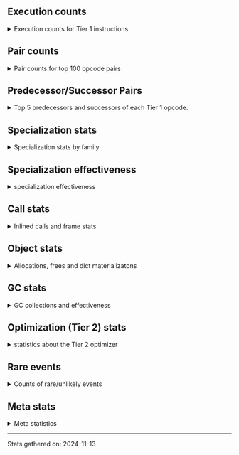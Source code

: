 ## Execution counts

<details>
<summary> Execution counts for Tier 1 instructions. </summary>


The "miss ratio" column shows the percentage of times the instruction
executed that it deoptimized. When this happens, the base unspecialized
instruction is not counted.

<table>
<thead>
<tr>
<th align="left">Name</th>
<th align="right">Base Count</th>
<th align="right">Head Count</th>
<th align="right">Change</th>
</tr>
</thead>
<tbody>
<tr>
<td align="left">CALL_METHOD_DESCRIPTOR_FAST</td>
<td align="right">120</td>
<td align="right">1,518,700</td>
<td align="right">1,265,483.3%</td>
</tr>
<tr>
<td align="left">JUMP_BACKWARD</td>
<td align="right">1,860</td>
<td align="right">6,634,080</td>
<td align="right">356,571.0%</td>
</tr>
<tr>
<td align="left">CONTAINS_OP_SET</td>
<td align="right">7,800</td>
<td align="right">1,559,880</td>
<td align="right">19,898.5%</td>
</tr>
<tr>
<td align="left">CALL_LIST_APPEND</td>
<td align="right">7,740</td>
<td align="right">549,300</td>
<td align="right">6,996.9%</td>
</tr>
<tr>
<td align="left">TO_BOOL</td>
<td align="right">4,700</td>
<td align="right">285,380</td>
<td align="right">5,971.9%</td>
</tr>
<tr>
<td align="left">BINARY_OP_SUBTRACT_FLOAT</td>
<td align="right">180</td>
<td align="right">3,960</td>
<td align="right">2,100.0%</td>
</tr>
<tr>
<td align="left">NOP</td>
<td align="right">23,280</td>
<td align="right">373,320</td>
<td align="right">1,503.6%</td>
</tr>
<tr>
<td align="left">TO_BOOL_LIST</td>
<td align="right">219,600</td>
<td align="right">1,738,240</td>
<td align="right">691.5%</td>
</tr>
<tr>
<td align="left">POP_JUMP_IF_TRUE</td>
<td align="right">238,860</td>
<td align="right">1,523,460</td>
<td align="right">537.8%</td>
</tr>
<tr>
<td align="left">COMPARE_OP</td>
<td align="right">219,640</td>
<td align="right">1,205,960</td>
<td align="right">449.1%</td>
</tr>
<tr>
<td align="left">MAP_ADD</td>
<td align="right">401,100</td>
<td align="right">2,173,740</td>
<td align="right">441.9%</td>
</tr>
<tr>
<td align="left">FOR_ITER_TUPLE</td>
<td align="right">298,340</td>
<td align="right">1,555,140</td>
<td align="right">421.3%</td>
</tr>
<tr>
<td align="left">COMPARE_OP_FLOAT</td>
<td align="right">11,700</td>
<td align="right">51,180</td>
<td align="right">337.4%</td>
</tr>
<tr>
<td align="left">FOR_ITER</td>
<td align="right">1,199,860</td>
<td align="right">4,996,200</td>
<td align="right">316.4%</td>
</tr>
<tr>
<td align="left">SET_FUNCTION_ATTRIBUTE</td>
<td align="right">23,040</td>
<td align="right">94,620</td>
<td align="right">310.7%</td>
</tr>
<tr>
<td align="left">BINARY_SUBSCR_DICT</td>
<td align="right">176,820</td>
<td align="right">592,800</td>
<td align="right">235.3%</td>
</tr>
<tr>
<td align="left">STORE_FAST_LOAD_FAST</td>
<td align="right">495,920</td>
<td align="right">1,321,200</td>
<td align="right">166.4%</td>
</tr>
<tr>
<td align="left">MAKE_FUNCTION</td>
<td align="right">242,700</td>
<td align="right">593,040</td>
<td align="right">144.4%</td>
</tr>
<tr>
<td align="left">LOAD_CONST_IMMORTAL</td>
<td align="right">409,360</td>
<td align="right">998,240</td>
<td align="right">143.9%</td>
</tr>
<tr>
<td align="left">CALL_LEN</td>
<td align="right">224,120</td>
<td align="right">506,680</td>
<td align="right">126.1%</td>
</tr>
<tr>
<td align="left">BINARY_OP_ADD_FLOAT</td>
<td align="right">7,680</td>
<td align="right">17,280</td>
<td align="right">125.0%</td>
</tr>
<tr>
<td align="left">LOAD_ATTR_METHOD_NO_DICT</td>
<td align="right">2,725,620</td>
<td align="right">5,876,740</td>
<td align="right">115.6%</td>
</tr>
<tr>
<td align="left">BINARY_SUBSCR_TUPLE_INT</td>
<td align="right">4,454,280</td>
<td align="right">9,381,000</td>
<td align="right">110.6%</td>
</tr>
<tr>
<td align="left">CALL_KW_PY</td>
<td align="right">293,040</td>
<td align="right">608,700</td>
<td align="right">107.7%</td>
</tr>
<tr>
<td align="left">LOAD_ATTR_METHOD_WITH_VALUES</td>
<td align="right">455,700</td>
<td align="right">941,580</td>
<td align="right">106.6%</td>
</tr>
<tr>
<td align="left">CALL_BUILTIN_FAST_WITH_KEYWORDS</td>
<td align="right">762,840</td>
<td align="right">1,531,500</td>
<td align="right">100.8%</td>
</tr>
<tr>
<td align="left">CALL_METHOD_DESCRIPTOR_O</td>
<td align="right">297,120</td>
<td align="right">585,480</td>
<td align="right">97.1%</td>
</tr>
<tr>
<td align="left">LOAD_ATTR_INSTANCE_VALUE</td>
<td align="right">427,860</td>
<td align="right">836,940</td>
<td align="right">95.6%</td>
</tr>
<tr>
<td align="left">COMPARE_OP_STR</td>
<td align="right">505,980</td>
<td align="right">916,740</td>
<td align="right">81.2%</td>
</tr>
<tr>
<td align="left">LOAD_CONST</td>
<td align="right">2,068,860</td>
<td align="right">3,490,440</td>
<td align="right">68.7%</td>
</tr>
<tr>
<td align="left">BUILD_TUPLE</td>
<td align="right">5,661,560</td>
<td align="right">8,639,340</td>
<td align="right">52.6%</td>
</tr>
<tr>
<td align="left">CALL_BUILTIN_CLASS</td>
<td align="right">3,671,120</td>
<td align="right">5,069,740</td>
<td align="right">38.1%</td>
</tr>
<tr>
<td align="left">UNPACK_SEQUENCE_TUPLE</td>
<td align="right">562,260</td>
<td align="right">760,080</td>
<td align="right">35.2%</td>
</tr>
<tr>
<td align="left">STORE_SUBSCR</td>
<td align="right">3,758,380</td>
<td align="right">4,855,960</td>
<td align="right">29.2%</td>
</tr>
<tr>
<td align="left">SWAP</td>
<td align="right">9,499,860</td>
<td align="right">12,008,060</td>
<td align="right">26.4%</td>
</tr>
<tr>
<td align="left">COPY</td>
<td align="right">7,943,520</td>
<td align="right">9,966,840</td>
<td align="right">25.5%</td>
</tr>
<tr>
<td align="left">LOAD_SMALL_INT</td>
<td align="right">60,832,940</td>
<td align="right">74,133,580</td>
<td align="right">21.9%</td>
</tr>
<tr>
<td align="left">RETURN_GENERATOR</td>
<td align="right">382,260</td>
<td align="right">453,660</td>
<td align="right">18.7%</td>
</tr>
<tr>
<td align="left">FOR_ITER_RANGE</td>
<td align="right">373,260</td>
<td align="right">439,200</td>
<td align="right">17.7%</td>
</tr>
<tr>
<td align="left">LIST_APPEND</td>
<td align="right">373,440</td>
<td align="right">439,380</td>
<td align="right">17.7%</td>
</tr>
<tr>
<td align="left">UNARY_NEGATIVE</td>
<td align="right">1,425,180</td>
<td align="right">1,674,900</td>
<td align="right">17.5%</td>
</tr>
<tr>
<td align="left">LOAD_ATTR</td>
<td align="right">30,334,140</td>
<td align="right">35,433,480</td>
<td align="right">16.8%</td>
</tr>
<tr>
<td align="left">UNPACK_SEQUENCE_TWO_TUPLE</td>
<td align="right">32,696,160</td>
<td align="right">37,397,260</td>
<td align="right">14.4%</td>
</tr>
<tr>
<td align="left">POP_JUMP_IF_FALSE</td>
<td align="right">77,922,760</td>
<td align="right">85,843,000</td>
<td align="right">10.2%</td>
</tr>
<tr>
<td align="left">STORE_FAST_STORE_FAST</td>
<td align="right">48,396,000</td>
<td align="right">53,294,920</td>
<td align="right">10.1%</td>
</tr>
<tr>
<td align="left">COMPARE_OP_INT</td>
<td align="right">43,945,760</td>
<td align="right">48,378,020</td>
<td align="right">10.1%</td>
</tr>
<tr>
<td align="left">JUMP_FORWARD</td>
<td align="right">2,072,220</td>
<td align="right">2,277,720</td>
<td align="right">9.9%</td>
</tr>
<tr>
<td align="left">BUILD_LIST</td>
<td align="right">812,700</td>
<td align="right">878,640</td>
<td align="right">8.1%</td>
</tr>
<tr>
<td align="left">LOAD_FAST_AND_CLEAR</td>
<td align="right">1,175,520</td>
<td align="right">1,241,460</td>
<td align="right">5.6%</td>
</tr>
<tr>
<td align="left">LOAD_FAST</td>
<td align="right">467,162,540</td>
<td align="right">493,298,880</td>
<td align="right">5.6%</td>
</tr>
<tr>
<td align="left">CALL_PY_EXACT_ARGS</td>
<td align="right">26,440,740</td>
<td align="right">27,713,100</td>
<td align="right">4.8%</td>
</tr>
<tr>
<td align="left">BINARY_OP_ADD_INT</td>
<td align="right">23,243,760</td>
<td align="right">24,039,900</td>
<td align="right">3.4%</td>
</tr>
<tr>
<td align="left">BINARY_OP</td>
<td align="right">64,154,780</td>
<td align="right">66,099,600</td>
<td align="right">3.0%</td>
</tr>
<tr>
<td align="left">BINARY_SUBSCR</td>
<td align="right">51,149,760</td>
<td align="right">52,518,860</td>
<td align="right">2.7%</td>
</tr>
<tr>
<td align="left">LOAD_GLOBAL_BUILTIN</td>
<td align="right">75,563,520</td>
<td align="right">77,452,260</td>
<td align="right">2.5%</td>
</tr>
<tr>
<td align="left">CALL_BOUND_METHOD_EXACT_ARGS</td>
<td align="right">22,957,580</td>
<td align="right">23,516,980</td>
<td align="right">2.4%</td>
</tr>
<tr>
<td align="left">LOAD_DEREF</td>
<td align="right">69,818,320</td>
<td align="right">71,410,280</td>
<td align="right">2.3%</td>
</tr>
<tr>
<td align="left">LOAD_FAST_LOAD_FAST</td>
<td align="right">226,922,720</td>
<td align="right">231,743,620</td>
<td align="right">2.1%</td>
</tr>
<tr>
<td align="left">STORE_FAST</td>
<td align="right">193,446,220</td>
<td align="right">197,239,140</td>
<td align="right">2.0%</td>
</tr>
<tr>
<td align="left">PUSH_NULL</td>
<td align="right">65,005,380</td>
<td align="right">66,126,060</td>
<td align="right">1.7%</td>
</tr>
<tr>
<td align="left">CALL_NON_PY_GENERAL</td>
<td align="right">32,307,680</td>
<td align="right">32,720,200</td>
<td align="right">1.3%</td>
</tr>
<tr>
<td align="left">COPY_FREE_VARS</td>
<td align="right">53,024,600</td>
<td align="right">53,657,260</td>
<td align="right">1.2%</td>
</tr>
<tr>
<td align="left">ENTER_EXECUTOR</td>
<td align="right">249,009,880</td>
<td align="right">246,405,420</td>
<td align="right">-1.0%</td>
</tr>
<tr>
<td align="left">TO_BOOL_BOOL</td>
<td align="right">25,651,200</td>
<td align="right">25,914,960</td>
<td align="right">1.0%</td>
</tr>
<tr>
<td align="left">LOAD_GLOBAL_MODULE</td>
<td align="right">125,619,480</td>
<td align="right">126,532,380</td>
<td align="right">0.7%</td>
</tr>
<tr>
<td align="left">BINARY_OP_MULTIPLY_INT</td>
<td align="right">73,062,420</td>
<td align="right">73,458,060</td>
<td align="right">0.5%</td>
</tr>
<tr>
<td align="left">RESUME_CHECK</td>
<td align="right">378,329,920</td>
<td align="right">380,370,740</td>
<td align="right">0.5%</td>
</tr>
<tr>
<td align="left">GET_ITER</td>
<td align="right">50,142,840</td>
<td align="right">50,351,820</td>
<td align="right">0.4%</td>
</tr>
<tr>
<td align="left">FOR_ITER_LIST</td>
<td align="right">47,024,840</td>
<td align="right">47,175,280</td>
<td align="right">0.3%</td>
</tr>
<tr>
<td align="left">RETURN_VALUE</td>
<td align="right">142,305,680</td>
<td align="right">142,657,720</td>
<td align="right">0.2%</td>
</tr>
<tr>
<td align="left">POP_TOP</td>
<td align="right">291,433,700</td>
<td align="right">291,689,280</td>
<td align="right">0.1%</td>
</tr>
<tr>
<td align="left">EXTENDED_ARG</td>
<td align="right">7,086,420</td>
<td align="right">7,090,140</td>
<td align="right">0.1%</td>
</tr>
<tr>
<td align="left">INTERPRETER_EXIT</td>
<td align="right">326,917,780</td>
<td align="right">326,917,780</td>
<td align="right">0.0%</td>
</tr>
<tr>
<td align="left">YIELD_VALUE</td>
<td align="right">243,371,880</td>
<td align="right">243,371,880</td>
<td align="right">0.0%</td>
</tr>
<tr>
<td align="left">LOAD_ATTR_SLOT</td>
<td align="right">97,512,480</td>
<td align="right">97,512,480</td>
<td align="right">0.0%</td>
</tr>
<tr>
<td align="left">STORE_ATTR_SLOT</td>
<td align="right">60,078,600</td>
<td align="right">60,078,600</td>
<td align="right">0.0%</td>
</tr>
<tr>
<td align="left">CALL_BUILTIN_FAST</td>
<td align="right">44,122,020</td>
<td align="right">44,122,020</td>
<td align="right">0.0%</td>
</tr>
<tr>
<td align="left">LOAD_ATTR_MODULE</td>
<td align="right">43,683,180</td>
<td align="right">43,683,180</td>
<td align="right">0.0%</td>
</tr>
<tr>
<td align="left">BINARY_OP_MULTIPLY_FLOAT</td>
<td align="right">31,287,480</td>
<td align="right">31,287,480</td>
<td align="right">0.0%</td>
</tr>
<tr>
<td align="left">LOAD_SUPER_ATTR_METHOD</td>
<td align="right">30,039,300</td>
<td align="right">30,039,300</td>
<td align="right">0.0%</td>
</tr>
<tr>
<td align="left">CALL_ISINSTANCE</td>
<td align="right">24,817,200</td>
<td align="right">24,817,200</td>
<td align="right">0.0%</td>
</tr>
<tr>
<td align="left">IS_OP</td>
<td align="right">7,584,840</td>
<td align="right">7,584,840</td>
<td align="right">0.0%</td>
</tr>
<tr>
<td align="left">CALL_TYPE_1</td>
<td align="right">7,584,780</td>
<td align="right">7,584,780</td>
<td align="right">0.0%</td>
</tr>
<tr>
<td align="left">POP_JUMP_IF_NOT_NONE</td>
<td align="right">7,086,420</td>
<td align="right">7,086,420</td>
<td align="right">0.0%</td>
</tr>
<tr>
<td align="left">LOAD_ATTR_PROPERTY</td>
<td align="right">2,436,160</td>
<td align="right">2,436,160</td>
<td align="right">0.0%</td>
</tr>
<tr>
<td align="left">CALL_METHOD_DESCRIPTOR_NOARGS</td>
<td align="right">1,211,860</td>
<td align="right">1,211,860</td>
<td align="right">0.0%</td>
</tr>
<tr>
<td align="left">BUILD_MAP</td>
<td align="right">540,600</td>
<td align="right">540,600</td>
<td align="right">0.0%</td>
</tr>
<tr>
<td align="left">CHECK_EXC_MATCH</td>
<td align="right">289,260</td>
<td align="right">289,260</td>
<td align="right">0.0%</td>
</tr>
<tr>
<td align="left">POP_EXCEPT</td>
<td align="right">289,260</td>
<td align="right">289,260</td>
<td align="right">0.0%</td>
</tr>
<tr>
<td align="left">PUSH_EXC_INFO</td>
<td align="right">289,260</td>
<td align="right">289,260</td>
<td align="right">0.0%</td>
</tr>
<tr>
<td align="left">STORE_SUBSCR_DICT</td>
<td align="right">289,260</td>
<td align="right">289,260</td>
<td align="right">0.0%</td>
</tr>
<tr>
<td align="left">CALL_FUNCTION_EX</td>
<td align="right">219,720</td>
<td align="right">219,720</td>
<td align="right">0.0%</td>
</tr>
<tr>
<td align="left">LOAD_FAST_CHECK</td>
<td align="right">219,600</td>
<td align="right">219,600</td>
<td align="right">0.0%</td>
</tr>
<tr>
<td align="left">BINARY_OP_SUBTRACT_INT</td>
<td align="right">219,540</td>
<td align="right">219,540</td>
<td align="right">0.0%</td>
</tr>
<tr>
<td align="left">BINARY_SUBSCR_LIST_INT</td>
<td align="right">219,540</td>
<td align="right">219,540</td>
<td align="right">0.0%</td>
</tr>
<tr>
<td align="left">CALL_KW_NON_PY</td>
<td align="right">219,540</td>
<td align="right">219,540</td>
<td align="right">0.0%</td>
</tr>
<tr>
<td align="left">CALL</td>
<td align="right">660</td>
<td align="right">660</td>
<td align="right">0.0%</td>
</tr>
<tr>
<td align="left">LOAD_GLOBAL</td>
<td align="right">580</td>
<td align="right">580</td>
<td align="right">0.0%</td>
</tr>
<tr>
<td align="left">STORE_ATTR_INSTANCE_VALUE</td>
<td align="right">360</td>
<td align="right">360</td>
<td align="right">0.0%</td>
</tr>
<tr>
<td align="left">TO_BOOL_INT</td>
<td align="right">240</td>
<td align="right">240</td>
<td align="right">0.0%</td>
</tr>
<tr>
<td align="left">MAKE_CELL</td>
<td align="right">180</td>
<td align="right">180</td>
<td align="right">0.0%</td>
</tr>
<tr>
<td align="left">STORE_DEREF</td>
<td align="right">180</td>
<td align="right">180</td>
<td align="right">0.0%</td>
</tr>
<tr>
<td align="left">STORE_ATTR</td>
<td align="right">120</td>
<td align="right">120</td>
<td align="right">0.0%</td>
</tr>
<tr>
<td align="left">EXIT_INIT_CHECK</td>
<td align="right">60</td>
<td align="right">60</td>
<td align="right">0.0%</td>
</tr>
<tr>
<td align="left">CALL_INTRINSIC_1</td>
<td align="right">60</td>
<td align="right">60</td>
<td align="right">0.0%</td>
</tr>
<tr>
<td align="left">LIST_EXTEND</td>
<td align="right">60</td>
<td align="right">60</td>
<td align="right">0.0%</td>
</tr>
<tr>
<td align="left">CALL_ALLOC_AND_ENTER_INIT</td>
<td align="right">60</td>
<td align="right">60</td>
<td align="right">0.0%</td>
</tr>
<tr>
<td align="left">CALL_BUILTIN_O</td>
<td align="right">60</td>
<td align="right">60</td>
<td align="right">0.0%</td>
</tr>
<tr>
<td align="left">CALL_PY_GENERAL</td>
<td align="right">60</td>
<td align="right">60</td>
<td align="right">0.0%</td>
</tr>
<tr>
<td align="left">UNPACK_SEQUENCE</td>
<td align="right">20</td>
<td align="right">20</td>
<td align="right">0.0%</td>
</tr>
</tbody>
</table>


</details>

## Pair counts

<details>
<summary> Pair counts for top 100 opcode pairs </summary>


Pairs of specialized operations that deoptimize and are then followed by
the corresponding unspecialized instruction are not counted as pairs.

Not included in comparative output.


</details>

## Predecessor/Successor Pairs

<details>
<summary> Top 5 predecessors and successors of each Tier 1 opcode. </summary>


This does not include the unspecialized instructions that occur after a
specialized instruction deoptimizes.

Not included in comparative output.


</details>

## Specialization stats

<details>
<summary> Specialization stats by family </summary>

### BINARY_OP

<details>
<summary> specialization stats for BINARY_OP family </summary>

<table>
<thead>
<tr>
<th align="left">Kind</th>
<th align="right">Base Count</th>
<th align="right">Base Ratio</th>
<th align="right">Head Count</th>
<th align="right">Head Ratio</th>
<th align="right">Change</th>
</tr>
</thead>
<tbody>
<tr>
<td align="left">
deferred
<details>
<summary>ⓘ</summary>

Lists the number of "deferred" (i.e. not specialized) instructions executed.
</details>
</td>
<td align="right">64,138,860</td>
<td align="right">16.4%</td>
<td align="right">66,083,280</td>
<td align="right">16.8%</td>
<td align="right">3.0%</td>
</tr>
<tr>
<td align="left">
hit
<details>
<summary>ⓘ</summary>

Specialized instructions that complete.
</details>
</td>
<td align="right">328,080,360</td>
<td align="right">83.6%</td>
<td align="right">328,080,360</td>
<td align="right">83.2%</td>
<td align="right">0.0%</td>
</tr>
</tbody>
</table>

<table>
<thead>
<tr>
<th align="left">Success</th>
<th align="right">Base Count</th>
<th align="right">Base Ratio</th>
<th align="right">Head Count</th>
<th align="right">Head Ratio</th>
<th align="right">Change</th>
</tr>
</thead>
<tbody>
<tr>
<td align="left">Failure</td>
<td align="right">15,840</td>
<td align="right">100.0%</td>
<td align="right">16,240</td>
<td align="right">100.0%</td>
<td align="right">2.5%</td>
</tr>
<tr>
<td align="left">Success</td>
<td align="right">0</td>
<td align="right">0.0%</td>
<td align="right">0</td>
<td align="right">0.0%</td>
<td align="right"></td>
</tr>
</tbody>
</table>

<table>
<thead>
<tr>
<th align="left">Failure kind</th>
<th align="right">Base Count</th>
<th align="right">Base Ratio</th>
<th align="right">Head Count</th>
<th align="right">Head Ratio</th>
<th align="right">Change</th>
</tr>
</thead>
<tbody>
<tr>
<td align="left">multiply other</td>
<td align="right">60</td>
<td align="right">0.4%</td>
<td align="right">160</td>
<td align="right">1.0%</td>
<td align="right">166.7%</td>
</tr>
<tr>
<td align="left">multiply different types</td>
<td align="right">80</td>
<td align="right">0.5%</td>
<td align="right">120</td>
<td align="right">0.7%</td>
<td align="right">50.0%</td>
</tr>
<tr>
<td align="left">true divide different types</td>
<td align="right">120</td>
<td align="right">0.8%</td>
<td align="right">80</td>
<td align="right">0.5%</td>
<td align="right">-33.3%</td>
</tr>
<tr>
<td align="left">add other</td>
<td align="right">920</td>
<td align="right">5.8%</td>
<td align="right">1,160</td>
<td align="right">7.1%</td>
<td align="right">26.1%</td>
</tr>
<tr>
<td align="left">floor divide</td>
<td align="right">14,300</td>
<td align="right">90.3%</td>
<td align="right">14,360</td>
<td align="right">88.4%</td>
<td align="right">0.4%</td>
</tr>
<tr>
<td align="left">true divide other</td>
<td align="right">300</td>
<td align="right">1.9%</td>
<td align="right">300</td>
<td align="right">1.8%</td>
<td align="right">0.0%</td>
</tr>
<tr>
<td align="left">subtract different types</td>
<td align="right">60</td>
<td align="right">0.4%</td>
<td align="right">60</td>
<td align="right">0.4%</td>
<td align="right">0.0%</td>
</tr>
</tbody>
</table>


</details>

### BINARY_SUBSCR

<details>
<summary> specialization stats for BINARY_SUBSCR family </summary>

<table>
<thead>
<tr>
<th align="left">Kind</th>
<th align="right">Base Count</th>
<th align="right">Base Ratio</th>
<th align="right">Head Count</th>
<th align="right">Head Ratio</th>
<th align="right">Change</th>
</tr>
</thead>
<tbody>
<tr>
<td align="left">
deferred
<details>
<summary>ⓘ</summary>

Lists the number of "deferred" (i.e. not specialized) instructions executed.
</details>
</td>
<td align="right">51,137,100</td>
<td align="right">38.8%</td>
<td align="right">52,505,880</td>
<td align="right">39.4%</td>
<td align="right">2.7%</td>
</tr>
<tr>
<td align="left">
hit
<details>
<summary>ⓘ</summary>

Specialized instructions that complete.
</details>
</td>
<td align="right">80,670,360</td>
<td align="right">61.2%</td>
<td align="right">80,670,360</td>
<td align="right">60.6%</td>
<td align="right">0.0%</td>
</tr>
</tbody>
</table>

<table>
<thead>
<tr>
<th align="left">Success</th>
<th align="right">Base Count</th>
<th align="right">Base Ratio</th>
<th align="right">Head Count</th>
<th align="right">Head Ratio</th>
<th align="right">Change</th>
</tr>
</thead>
<tbody>
<tr>
<td align="left">Failure</td>
<td align="right">12,640</td>
<td align="right">99.8%</td>
<td align="right">12,960</td>
<td align="right">99.8%</td>
<td align="right">2.5%</td>
</tr>
<tr>
<td align="left">Success</td>
<td align="right">20</td>
<td align="right">0.2%</td>
<td align="right">20</td>
<td align="right">0.2%</td>
<td align="right">0.0%</td>
</tr>
</tbody>
</table>

<table>
<thead>
<tr>
<th align="left">Failure kind</th>
<th align="right">Base Count</th>
<th align="right">Base Ratio</th>
<th align="right">Head Count</th>
<th align="right">Head Ratio</th>
<th align="right">Change</th>
</tr>
</thead>
<tbody>
<tr>
<td align="left">buffer int</td>
<td align="right">220</td>
<td align="right">1.7%</td>
<td align="right">300</td>
<td align="right">2.3%</td>
<td align="right">36.4%</td>
</tr>
<tr>
<td align="left">other</td>
<td align="right">12,420</td>
<td align="right">98.3%</td>
<td align="right">12,660</td>
<td align="right">97.7%</td>
<td align="right">1.9%</td>
</tr>
</tbody>
</table>


</details>

### CALL

<details>
<summary> specialization stats for CALL family </summary>

<table>
<thead>
<tr>
<th align="left">Kind</th>
<th align="right">Base Count</th>
<th align="right">Base Ratio</th>
<th align="right">Head Count</th>
<th align="right">Head Ratio</th>
<th align="right">Change</th>
</tr>
</thead>
<tbody>
<tr>
<td align="left">
hit
<details>
<summary>ⓘ</summary>

Specialized instructions that complete.
</details>
</td>
<td align="right">320,680,740</td>
<td align="right">99.4%</td>
<td align="right">320,680,740</td>
<td align="right">99.4%</td>
<td align="right">0.0%</td>
</tr>
<tr>
<td align="left">
miss
<details>
<summary>ⓘ</summary>

Specialized instructions that deopt.
</details>
</td>
<td align="right">1,936,900</td>
<td align="right">0.6%</td>
<td align="right">1,936,900</td>
<td align="right">0.6%</td>
<td align="right">0.0%</td>
</tr>
</tbody>
</table>

<table>
<thead>
<tr>
<th align="left">Success</th>
<th align="right">Base Count</th>
<th align="right">Base Ratio</th>
<th align="right">Head Count</th>
<th align="right">Head Ratio</th>
<th align="right">Change</th>
</tr>
</thead>
<tbody>
<tr>
<td align="left">Success</td>
<td align="right">37,180</td>
<td align="right">100.0%</td>
<td align="right">37,180</td>
<td align="right">100.0%</td>
<td align="right">0.0%</td>
</tr>
<tr>
<td align="left">Failure</td>
<td align="right">0</td>
<td align="right">0.0%</td>
<td align="right">0</td>
<td align="right">0.0%</td>
<td align="right"></td>
</tr>
</tbody>
</table>


</details>

### COMPARE_OP

<details>
<summary> specialization stats for COMPARE_OP family </summary>

<table>
<thead>
<tr>
<th align="left">Kind</th>
<th align="right">Base Count</th>
<th align="right">Base Ratio</th>
<th align="right">Head Count</th>
<th align="right">Head Ratio</th>
<th align="right">Change</th>
</tr>
</thead>
<tbody>
<tr>
<td align="left">
deferred
<details>
<summary>ⓘ</summary>

Lists the number of "deferred" (i.e. not specialized) instructions executed.
</details>
</td>
<td align="right">219,540</td>
<td align="right">0.2%</td>
<td align="right">1,205,640</td>
<td align="right">1.2%</td>
<td align="right">449.2%</td>
</tr>
<tr>
<td align="left">
hit
<details>
<summary>ⓘ</summary>

Specialized instructions that complete.
</details>
</td>
<td align="right">99,141,480</td>
<td align="right">99.8%</td>
<td align="right">99,141,480</td>
<td align="right">98.8%</td>
<td align="right">0.0%</td>
</tr>
</tbody>
</table>

<table>
<thead>
<tr>
<th align="left">Success</th>
<th align="right">Base Count</th>
<th align="right">Base Ratio</th>
<th align="right">Head Count</th>
<th align="right">Head Ratio</th>
<th align="right">Change</th>
</tr>
</thead>
<tbody>
<tr>
<td align="left">Failure</td>
<td align="right">80</td>
<td align="right">80.0%</td>
<td align="right">300</td>
<td align="right">93.8%</td>
<td align="right">275.0%</td>
</tr>
<tr>
<td align="left">Success</td>
<td align="right">20</td>
<td align="right">20.0%</td>
<td align="right">20</td>
<td align="right">6.2%</td>
<td align="right">0.0%</td>
</tr>
</tbody>
</table>

<table>
<thead>
<tr>
<th align="left">Failure kind</th>
<th align="right">Base Count</th>
<th align="right">Base Ratio</th>
<th align="right">Head Count</th>
<th align="right">Head Ratio</th>
<th align="right">Change</th>
</tr>
</thead>
<tbody>
<tr>
<td align="left">different types</td>
<td align="right">80</td>
<td align="right">100.0%</td>
<td align="right">300</td>
<td align="right">100.0%</td>
<td align="right">275.0%</td>
</tr>
</tbody>
</table>


</details>

### CONTAINS_OP

<details>
<summary> specialization stats for CONTAINS_OP family </summary>

<table>
<thead>
<tr>
<th align="left">Kind</th>
<th align="right">Base Count</th>
<th align="right">Base Ratio</th>
<th align="right">Head Count</th>
<th align="right">Head Ratio</th>
<th align="right">Change</th>
</tr>
</thead>
<tbody>
<tr>
<td align="left">
hit
<details>
<summary>ⓘ</summary>

Specialized instructions that complete.
</details>
</td>
<td align="right">33,755,700</td>
<td align="right">100.0%</td>
<td align="right">33,755,700</td>
<td align="right">100.0%</td>
<td align="right">0.0%</td>
</tr>
</tbody>
</table>


</details>

### FOR_ITER

<details>
<summary> specialization stats for FOR_ITER family </summary>

<table>
<thead>
<tr>
<th align="left">Kind</th>
<th align="right">Base Count</th>
<th align="right">Base Ratio</th>
<th align="right">Head Count</th>
<th align="right">Head Ratio</th>
<th align="right">Change</th>
</tr>
</thead>
<tbody>
<tr>
<td align="left">
miss
<details>
<summary>ⓘ</summary>

Specialized instructions that deopt.
</details>
</td>
<td align="right">49,840</td>
<td align="right">0.1%</td>
<td align="right">242,660</td>
<td align="right">0.4%</td>
<td align="right">386.9%</td>
</tr>
<tr>
<td align="left">
deferred
<details>
<summary>ⓘ</summary>

Lists the number of "deferred" (i.e. not specialized) instructions executed.
</details>
</td>
<td align="right">1,199,500</td>
<td align="right">2.5%</td>
<td align="right">4,994,980</td>
<td align="right">9.2%</td>
<td align="right">316.4%</td>
</tr>
<tr>
<td align="left">
hit
<details>
<summary>ⓘ</summary>

Specialized instructions that complete.
</details>
</td>
<td align="right">47,646,600</td>
<td align="right">97.4%</td>
<td align="right">48,926,960</td>
<td align="right">90.3%</td>
<td align="right">2.7%</td>
</tr>
</tbody>
</table>

<table>
<thead>
<tr>
<th align="left">Success</th>
<th align="right">Base Count</th>
<th align="right">Base Ratio</th>
<th align="right">Head Count</th>
<th align="right">Head Ratio</th>
<th align="right">Change</th>
</tr>
</thead>
<tbody>
<tr>
<td align="left">Success</td>
<td align="right">940</td>
<td align="right">72.3%</td>
<td align="right">4,580</td>
<td align="right">79.0%</td>
<td align="right">387.2%</td>
</tr>
<tr>
<td align="left">Failure</td>
<td align="right">360</td>
<td align="right">27.7%</td>
<td align="right">1,220</td>
<td align="right">21.0%</td>
<td align="right">238.9%</td>
</tr>
</tbody>
</table>

<table>
<thead>
<tr>
<th align="left">Failure kind</th>
<th align="right">Base Count</th>
<th align="right">Base Ratio</th>
<th align="right">Head Count</th>
<th align="right">Head Ratio</th>
<th align="right">Change</th>
</tr>
</thead>
<tbody>
<tr>
<td align="left">dict items</td>
<td align="right">280</td>
<td align="right">77.8%</td>
<td align="right">1,140</td>
<td align="right">93.4%</td>
<td align="right">307.1%</td>
</tr>
<tr>
<td align="left">zip</td>
<td align="right">80</td>
<td align="right">22.2%</td>
<td align="right">80</td>
<td align="right">6.6%</td>
<td align="right">0.0%</td>
</tr>
</tbody>
</table>


</details>

### LOAD_ATTR

<details>
<summary> specialization stats for LOAD_ATTR family </summary>

<table>
<thead>
<tr>
<th align="left">Kind</th>
<th align="right">Base Count</th>
<th align="right">Base Ratio</th>
<th align="right">Head Count</th>
<th align="right">Head Ratio</th>
<th align="right">Change</th>
</tr>
</thead>
<tbody>
<tr>
<td align="left">
deferred
<details>
<summary>ⓘ</summary>

Lists the number of "deferred" (i.e. not specialized) instructions executed.
</details>
</td>
<td align="right">30,323,320</td>
<td align="right">10.9%</td>
<td align="right">35,421,500</td>
<td align="right">12.5%</td>
<td align="right">16.8%</td>
</tr>
<tr>
<td align="left">
hit
<details>
<summary>ⓘ</summary>

Specialized instructions that complete.
</details>
</td>
<td align="right">247,476,020</td>
<td align="right">89.1%</td>
<td align="right">247,476,020</td>
<td align="right">87.5%</td>
<td align="right">0.0%</td>
</tr>
<tr>
<td align="left">
miss
<details>
<summary>ⓘ</summary>

Specialized instructions that deopt.
</details>
</td>
<td align="right">59,360</td>
<td align="right">0.0%</td>
<td align="right">59,360</td>
<td align="right">0.0%</td>
<td align="right">0.0%</td>
</tr>
</tbody>
</table>

<table>
<thead>
<tr>
<th align="left">Success</th>
<th align="right">Base Count</th>
<th align="right">Base Ratio</th>
<th align="right">Head Count</th>
<th align="right">Head Ratio</th>
<th align="right">Change</th>
</tr>
</thead>
<tbody>
<tr>
<td align="left">Failure</td>
<td align="right">10,360</td>
<td align="right">86.8%</td>
<td align="right">11,520</td>
<td align="right">87.9%</td>
<td align="right">11.2%</td>
</tr>
<tr>
<td align="left">Success</td>
<td align="right">1,580</td>
<td align="right">13.2%</td>
<td align="right">1,580</td>
<td align="right">12.1%</td>
<td align="right">0.0%</td>
</tr>
</tbody>
</table>

<table>
<thead>
<tr>
<th align="left">Failure kind</th>
<th align="right">Base Count</th>
<th align="right">Base Ratio</th>
<th align="right">Head Count</th>
<th align="right">Head Ratio</th>
<th align="right">Change</th>
</tr>
</thead>
<tbody>
<tr>
<td align="left">method</td>
<td align="right">40</td>
<td align="right">0.4%</td>
<td align="right">80</td>
<td align="right">0.7%</td>
<td align="right">100.0%</td>
</tr>
<tr>
<td align="left">overriding descriptor</td>
<td align="right">4,660</td>
<td align="right">45.0%</td>
<td align="right">5,740</td>
<td align="right">49.8%</td>
<td align="right">23.2%</td>
</tr>
<tr>
<td align="left">class method obj</td>
<td align="right">5,620</td>
<td align="right">54.2%</td>
<td align="right">5,620</td>
<td align="right">48.8%</td>
<td align="right">0.0%</td>
</tr>
</tbody>
</table>


</details>

### LOAD_GLOBAL

<details>
<summary> specialization stats for LOAD_GLOBAL family </summary>

<table>
<thead>
<tr>
<th align="left">Kind</th>
<th align="right">Base Count</th>
<th align="right">Base Ratio</th>
<th align="right">Head Count</th>
<th align="right">Head Ratio</th>
<th align="right">Change</th>
</tr>
</thead>
<tbody>
<tr>
<td align="left">
hit
<details>
<summary>ⓘ</summary>

Specialized instructions that complete.
</details>
</td>
<td align="right">224,554,080</td>
<td align="right">100.0%</td>
<td align="right">227,320,020</td>
<td align="right">100.0%</td>
<td align="right">1.2%</td>
</tr>
</tbody>
</table>

<table>
<thead>
<tr>
<th align="left">Success</th>
<th align="right">Base Count</th>
<th align="right">Base Ratio</th>
<th align="right">Head Count</th>
<th align="right">Head Ratio</th>
<th align="right">Change</th>
</tr>
</thead>
<tbody>
<tr>
<td align="left">Success</td>
<td align="right">580</td>
<td align="right">100.0%</td>
<td align="right">580</td>
<td align="right">100.0%</td>
<td align="right">0.0%</td>
</tr>
<tr>
<td align="left">Failure</td>
<td align="right">0</td>
<td align="right">0.0%</td>
<td align="right">0</td>
<td align="right">0.0%</td>
<td align="right"></td>
</tr>
</tbody>
</table>


</details>

### LOAD_SUPER_ATTR

<details>
<summary> specialization stats for LOAD_SUPER_ATTR family </summary>

<table>
<thead>
<tr>
<th align="left">Kind</th>
<th align="right">Base Count</th>
<th align="right">Base Ratio</th>
<th align="right">Head Count</th>
<th align="right">Head Ratio</th>
<th align="right">Change</th>
</tr>
</thead>
<tbody>
<tr>
<td align="left">
hit
<details>
<summary>ⓘ</summary>

Specialized instructions that complete.
</details>
</td>
<td align="right">30,039,300</td>
<td align="right">100.0%</td>
<td align="right">30,039,300</td>
<td align="right">100.0%</td>
<td align="right">0.0%</td>
</tr>
</tbody>
</table>


</details>

### STORE_ATTR

<details>
<summary> specialization stats for STORE_ATTR family </summary>

<table>
<thead>
<tr>
<th align="left">Kind</th>
<th align="right">Base Count</th>
<th align="right">Base Ratio</th>
<th align="right">Head Count</th>
<th align="right">Head Ratio</th>
<th align="right">Change</th>
</tr>
</thead>
<tbody>
<tr>
<td align="left">
hit
<details>
<summary>ⓘ</summary>

Specialized instructions that complete.
</details>
</td>
<td align="right">60,078,960</td>
<td align="right">100.0%</td>
<td align="right">60,078,960</td>
<td align="right">100.0%</td>
<td align="right">0.0%</td>
</tr>
</tbody>
</table>

<table>
<thead>
<tr>
<th align="left">Success</th>
<th align="right">Base Count</th>
<th align="right">Base Ratio</th>
<th align="right">Head Count</th>
<th align="right">Head Ratio</th>
<th align="right">Change</th>
</tr>
</thead>
<tbody>
<tr>
<td align="left">Success</td>
<td align="right">120</td>
<td align="right">100.0%</td>
<td align="right">120</td>
<td align="right">100.0%</td>
<td align="right">0.0%</td>
</tr>
<tr>
<td align="left">Failure</td>
<td align="right">0</td>
<td align="right">0.0%</td>
<td align="right">0</td>
<td align="right">0.0%</td>
<td align="right"></td>
</tr>
</tbody>
</table>


</details>

### STORE_SUBSCR

<details>
<summary> specialization stats for STORE_SUBSCR family </summary>

<table>
<thead>
<tr>
<th align="left">Kind</th>
<th align="right">Base Count</th>
<th align="right">Base Ratio</th>
<th align="right">Head Count</th>
<th align="right">Head Ratio</th>
<th align="right">Change</th>
</tr>
</thead>
<tbody>
<tr>
<td align="left">
deferred
<details>
<summary>ⓘ</summary>

Lists the number of "deferred" (i.e. not specialized) instructions executed.
</details>
</td>
<td align="right">3,757,260</td>
<td align="right">92.8%</td>
<td align="right">4,854,720</td>
<td align="right">94.4%</td>
<td align="right">29.2%</td>
</tr>
<tr>
<td align="left">
hit
<details>
<summary>ⓘ</summary>

Specialized instructions that complete.
</details>
</td>
<td align="right">289,260</td>
<td align="right">7.1%</td>
<td align="right">289,260</td>
<td align="right">5.6%</td>
<td align="right">0.0%</td>
</tr>
</tbody>
</table>

<table>
<thead>
<tr>
<th align="left">Success</th>
<th align="right">Base Count</th>
<th align="right">Base Ratio</th>
<th align="right">Head Count</th>
<th align="right">Head Ratio</th>
<th align="right">Change</th>
</tr>
</thead>
<tbody>
<tr>
<td align="left">Failure</td>
<td align="right">1,120</td>
<td align="right">100.0%</td>
<td align="right">1,240</td>
<td align="right">100.0%</td>
<td align="right">10.7%</td>
</tr>
<tr>
<td align="left">Success</td>
<td align="right">0</td>
<td align="right">0.0%</td>
<td align="right">0</td>
<td align="right">0.0%</td>
<td align="right"></td>
</tr>
</tbody>
</table>

<table>
<thead>
<tr>
<th align="left">Failure kind</th>
<th align="right">Base Count</th>
<th align="right">Base Ratio</th>
<th align="right">Head Count</th>
<th align="right">Head Ratio</th>
<th align="right">Change</th>
</tr>
</thead>
<tbody>
<tr>
<td align="left">dict subclass no override</td>
<td align="right">1,120</td>
<td align="right">100.0%</td>
<td align="right">1,240</td>
<td align="right">100.0%</td>
<td align="right">10.7%</td>
</tr>
</tbody>
</table>


</details>

### TO_BOOL

<details>
<summary> specialization stats for TO_BOOL family </summary>

<table>
<thead>
<tr>
<th align="left">Kind</th>
<th align="right">Base Count</th>
<th align="right">Base Ratio</th>
<th align="right">Head Count</th>
<th align="right">Head Ratio</th>
<th align="right">Change</th>
</tr>
</thead>
<tbody>
<tr>
<td align="left">
deferred
<details>
<summary>ⓘ</summary>

Lists the number of "deferred" (i.e. not specialized) instructions executed.
</details>
</td>
<td align="right">4,640</td>
<td align="right">0.0%</td>
<td align="right">285,280</td>
<td align="right">1.0%</td>
<td align="right">6,048.3%</td>
</tr>
<tr>
<td align="left">
hit
<details>
<summary>ⓘ</summary>

Specialized instructions that complete.
</details>
</td>
<td align="right">27,769,320</td>
<td align="right">100.0%</td>
<td align="right">27,769,320</td>
<td align="right">99.0%</td>
<td align="right">0.0%</td>
</tr>
</tbody>
</table>

<table>
<thead>
<tr>
<th align="left">Success</th>
<th align="right">Base Count</th>
<th align="right">Base Ratio</th>
<th align="right">Head Count</th>
<th align="right">Head Ratio</th>
<th align="right">Change</th>
</tr>
</thead>
<tbody>
<tr>
<td align="left">Failure</td>
<td align="right">40</td>
<td align="right">66.7%</td>
<td align="right">80</td>
<td align="right">80.0%</td>
<td align="right">100.0%</td>
</tr>
<tr>
<td align="left">Success</td>
<td align="right">20</td>
<td align="right">33.3%</td>
<td align="right">20</td>
<td align="right">20.0%</td>
<td align="right">0.0%</td>
</tr>
</tbody>
</table>

<table>
<thead>
<tr>
<th align="left">Failure kind</th>
<th align="right">Base Count</th>
<th align="right">Base Ratio</th>
<th align="right">Head Count</th>
<th align="right">Head Ratio</th>
<th align="right">Change</th>
</tr>
</thead>
<tbody>
<tr>
<td align="left">dict</td>
<td align="right">20</td>
<td align="right">50.0%</td>
<td align="right">60</td>
<td align="right">75.0%</td>
<td align="right">200.0%</td>
</tr>
<tr>
<td align="left">sequence</td>
<td align="right">20</td>
<td align="right">50.0%</td>
<td align="right">20</td>
<td align="right">25.0%</td>
<td align="right">0.0%</td>
</tr>
</tbody>
</table>


</details>

### UNPACK_SEQUENCE

<details>
<summary> specialization stats for UNPACK_SEQUENCE family </summary>

<table>
<thead>
<tr>
<th align="left">Kind</th>
<th align="right">Base Count</th>
<th align="right">Base Ratio</th>
<th align="right">Head Count</th>
<th align="right">Head Ratio</th>
<th align="right">Change</th>
</tr>
</thead>
<tbody>
<tr>
<td align="left">
hit
<details>
<summary>ⓘ</summary>

Specialized instructions that complete.
</details>
</td>
<td align="right">220,937,100</td>
<td align="right">100.0%</td>
<td align="right">220,937,100</td>
<td align="right">100.0%</td>
<td align="right">0.0%</td>
</tr>
</tbody>
</table>

<table>
<thead>
<tr>
<th align="left">Success</th>
<th align="right">Base Count</th>
<th align="right">Base Ratio</th>
<th align="right">Head Count</th>
<th align="right">Head Ratio</th>
<th align="right">Change</th>
</tr>
</thead>
<tbody>
<tr>
<td align="left">Success</td>
<td align="right">20</td>
<td align="right">100.0%</td>
<td align="right">20</td>
<td align="right">100.0%</td>
<td align="right">0.0%</td>
</tr>
<tr>
<td align="left">Failure</td>
<td align="right">0</td>
<td align="right">0.0%</td>
<td align="right">0</td>
<td align="right">0.0%</td>
<td align="right"></td>
</tr>
</tbody>
</table>


</details>


</details>

## Specialization effectiveness

<details>
<summary> specialization effectiveness </summary>


All entries are execution counts. Should add up to the total number of
Tier 1 instructions executed.

<table>
<thead>
<tr>
<th align="left">Instructions</th>
<th align="right">Base Count</th>
<th align="right">Base Ratio</th>
<th align="right">Head Count</th>
<th align="right">Head Ratio</th>
<th align="right">Change</th>
</tr>
</thead>
<tbody>
<tr>
<td align="left">
Not specialized
<details>
<summary>ⓘ</summary>

Instructions that could be specialized but aren't, e.g. `LOAD_ATTR`, `BINARY_SLICE`.
</details>
</td>
<td align="right">150,822,640</td>
<td align="right">3.7%</td>
<td align="right">165,396,820</td>
<td align="right">4.0%</td>
<td align="right">9.7%</td>
</tr>
<tr>
<td align="left">
Specialized misses
<details>
<summary>ⓘ</summary>

Specialized instructions, e.g. `LOAD_ATTR_MODULE` that deopt.
</details>
</td>
<td align="right">2,046,420</td>
<td align="right">0.1%</td>
<td align="right">2,239,200</td>
<td align="right">0.1%</td>
<td align="right">9.4%</td>
</tr>
<tr>
<td align="left">
Basic
<details>
<summary>ⓘ</summary>

Instructions that are not and cannot be specialized, e.g. `LOAD_FAST`.
</details>
</td>
<td align="right">2,622,161,040</td>
<td align="right">64.9%</td>
<td align="right">2,705,534,180</td>
<td align="right">64.8%</td>
<td align="right">3.2%</td>
</tr>
<tr>
<td align="left">
Specialized hits
<details>
<summary>ⓘ</summary>

Specialized instructions, e.g. `LOAD_ATTR_MODULE` that complete.
</details>
</td>
<td align="right">1,264,410,900</td>
<td align="right">31.3%</td>
<td align="right">1,302,190,760</td>
<td align="right">31.2%</td>
<td align="right">3.0%</td>
</tr>
</tbody>
</table>

### Deferred by instruction

<details>
<summary> Breakdown of deferred (not specialized) instruction counts by family </summary>

<table>
<thead>
<tr>
<th align="left">Name</th>
<th align="right">Base Count</th>
<th align="right">Base Ratio</th>
<th align="right">Head Count</th>
<th align="right">Head Ratio</th>
<th align="right">Change</th>
</tr>
</thead>
<tbody>
<tr>
<td align="left">TO_BOOL</td>
<td align="right">4,640</td>
<td align="right">0.0%</td>
<td align="right">285,280</td>
<td align="right">0.2%</td>
<td align="right">6,048.3%</td>
</tr>
<tr>
<td align="left">COMPARE_OP</td>
<td align="right">219,540</td>
<td align="right">0.1%</td>
<td align="right">1,205,640</td>
<td align="right">0.7%</td>
<td align="right">449.2%</td>
</tr>
<tr>
<td align="left">FOR_ITER</td>
<td align="right">1,199,500</td>
<td align="right">0.8%</td>
<td align="right">4,994,980</td>
<td align="right">3.0%</td>
<td align="right">316.4%</td>
</tr>
<tr>
<td align="left">STORE_SUBSCR</td>
<td align="right">3,757,260</td>
<td align="right">2.5%</td>
<td align="right">4,854,720</td>
<td align="right">2.9%</td>
<td align="right">29.2%</td>
</tr>
<tr>
<td align="left">LOAD_ATTR</td>
<td align="right">30,323,320</td>
<td align="right">20.1%</td>
<td align="right">35,421,500</td>
<td align="right">21.4%</td>
<td align="right">16.8%</td>
</tr>
<tr>
<td align="left">BINARY_OP</td>
<td align="right">64,138,860</td>
<td align="right">42.5%</td>
<td align="right">66,083,280</td>
<td align="right">40.0%</td>
<td align="right">3.0%</td>
</tr>
<tr>
<td align="left">BINARY_SUBSCR</td>
<td align="right">51,137,100</td>
<td align="right">33.9%</td>
<td align="right">52,505,880</td>
<td align="right">31.8%</td>
<td align="right">2.7%</td>
</tr>
<tr>
<td align="left">BINARY_SLICE</td>
<td align="right">0</td>
<td align="right">0.0%</td>
<td align="right">0</td>
<td align="right">0.0%</td>
<td align="right"></td>
</tr>
<tr>
<td align="left">STORE_SLICE</td>
<td align="right">0</td>
<td align="right">0.0%</td>
<td align="right">0</td>
<td align="right">0.0%</td>
<td align="right"></td>
</tr>
<tr>
<td align="left">CACHE</td>
<td align="right">0</td>
<td align="right">0.0%</td>
<td align="right">0</td>
<td align="right">0.0%</td>
<td align="right"></td>
</tr>
</tbody>
</table>


</details>

### Misses by instruction

<details>
<summary> Breakdown of misses (specialized deopts) instruction counts by family </summary>

<table>
<thead>
<tr>
<th align="left">Name</th>
<th align="right">Base Count</th>
<th align="right">Base Ratio</th>
<th align="right">Head Count</th>
<th align="right">Head Ratio</th>
<th align="right">Change</th>
</tr>
</thead>
<tbody>
<tr>
<td align="left">FOR_ITER_TUPLE</td>
<td align="right">24,520</td>
<td align="right">1.2%</td>
<td align="right">121,060</td>
<td align="right">5.4%</td>
<td align="right">393.7%</td>
</tr>
<tr>
<td align="left">FOR_ITER_LIST</td>
<td align="right">25,320</td>
<td align="right">1.2%</td>
<td align="right">121,600</td>
<td align="right">5.4%</td>
<td align="right">380.3%</td>
</tr>
<tr>
<td align="left">RESUME</td>
<td align="right">320</td>
<td align="right">0.0%</td>
<td align="right">280</td>
<td align="right">0.0%</td>
<td align="right">-12.5%</td>
</tr>
<tr>
<td align="left">RESUME_CHECK</td>
<td align="right">320</td>
<td align="right">0.0%</td>
<td align="right">280</td>
<td align="right">0.0%</td>
<td align="right">-12.5%</td>
</tr>
<tr>
<td align="left">CALL_PY_EXACT_ARGS</td>
<td align="right">1,265,640</td>
<td align="right">61.8%</td>
<td align="right">1,265,640</td>
<td align="right">56.5%</td>
<td align="right">0.0%</td>
</tr>
<tr>
<td align="left">CALL_METHOD_DESCRIPTOR_NOARGS</td>
<td align="right">671,260</td>
<td align="right">32.8%</td>
<td align="right">671,260</td>
<td align="right">30.0%</td>
<td align="right">0.0%</td>
</tr>
<tr>
<td align="left">LOAD_ATTR_METHOD_NO_DICT</td>
<td align="right">38,160</td>
<td align="right">1.9%</td>
<td align="right">38,160</td>
<td align="right">1.7%</td>
<td align="right">0.0%</td>
</tr>
<tr>
<td align="left">LOAD_ATTR_PROPERTY</td>
<td align="right">21,200</td>
<td align="right">1.0%</td>
<td align="right">21,200</td>
<td align="right">0.9%</td>
<td align="right">0.0%</td>
</tr>
<tr>
<td align="left">CACHE</td>
<td align="right">0</td>
<td align="right">0.0%</td>
<td align="right">0</td>
<td align="right">0.0%</td>
<td align="right"></td>
</tr>
<tr>
<td align="left">CHECK_EXC_MATCH</td>
<td align="right">0</td>
<td align="right">0.0%</td>
<td align="right">0</td>
<td align="right">0.0%</td>
<td align="right"></td>
</tr>
</tbody>
</table>


</details>


</details>

## Call stats

<details>
<summary> Inlined calls and frame stats </summary>


This shows what fraction of calls to Python functions are inlined (i.e.
not having a call at the C level) and for those that are not, where the
call comes from.  The various categories overlap.

Also includes the count of frame objects created.

<table>
<thead>
<tr>
<th align="left"></th>
<th align="right">Base Count</th>
<th align="right">Base Ratio</th>
<th align="right">Head Count</th>
<th align="right">Head Ratio</th>
<th align="right">Change</th>
</tr>
</thead>
<tbody>
<tr>
<td align="left">Calls to PyEval_EvalDefault</td>
<td align="right">326,917,840</td>
<td align="right">67.7%</td>
<td align="right">326,917,840</td>
<td align="right">67.7%</td>
<td align="right">0.0%</td>
</tr>
<tr>
<td align="left">Calls to Python functions inlined</td>
<td align="right">155,887,460</td>
<td align="right">32.3%</td>
<td align="right">155,887,460</td>
<td align="right">32.3%</td>
<td align="right">0.0%</td>
</tr>
<tr>
<td align="left">Calls via PyEval_EvalFrame (total)</td>
<td align="right">326,917,840</td>
<td align="right">67.7%</td>
<td align="right">326,917,840</td>
<td align="right">67.7%</td>
<td align="right">0.0%</td>
</tr>
<tr>
<td align="left">Calls via PyEval_EvalFrame (vector)</td>
<td align="right">36,421,540</td>
<td align="right">7.5%</td>
<td align="right">36,421,540</td>
<td align="right">7.5%</td>
<td align="right">0.0%</td>
</tr>
<tr>
<td align="left">Calls via PyEval_EvalFrame (generator)</td>
<td align="right">290,496,300</td>
<td align="right">60.2%</td>
<td align="right">290,496,300</td>
<td align="right">60.2%</td>
<td align="right">0.0%</td>
</tr>
<tr>
<td align="left">Calls via PyEval_EvalFrame (legacy)</td>
<td align="right">0</td>
<td align="right">0.0%</td>
<td align="right">0</td>
<td align="right">0.0%</td>
<td align="right"></td>
</tr>
<tr>
<td align="left">Calls via PyEval_EvalFrame (function vectorcall)</td>
<td align="right">36,421,540</td>
<td align="right">7.5%</td>
<td align="right">36,421,540</td>
<td align="right">7.5%</td>
<td align="right">0.0%</td>
</tr>
<tr>
<td align="left">Calls via PyEval_EvalFrame (build class)</td>
<td align="right">0</td>
<td align="right">0.0%</td>
<td align="right">0</td>
<td align="right">0.0%</td>
<td align="right"></td>
</tr>
<tr>
<td align="left">Calls via PyEval_EvalFrame (slot)</td>
<td align="right">25,583,760</td>
<td align="right">5.3%</td>
<td align="right">25,583,760</td>
<td align="right">5.3%</td>
<td align="right">0.0%</td>
</tr>
<tr>
<td align="left">Calls via PyEval_EvalFrame (function ex)</td>
<td align="right">60</td>
<td align="right">0.0%</td>
<td align="right">60</td>
<td align="right">0.0%</td>
<td align="right">0.0%</td>
</tr>
<tr>
<td align="left">Calls via PyEval_EvalFrame (api)</td>
<td align="right">1,667,020</td>
<td align="right">0.3%</td>
<td align="right">1,667,020</td>
<td align="right">0.3%</td>
<td align="right">0.0%</td>
</tr>
<tr>
<td align="left">Calls via PyEval_EvalFrame (method)</td>
<td align="right">0</td>
<td align="right">0.0%</td>
<td align="right">0</td>
<td align="right">0.0%</td>
<td align="right"></td>
</tr>
<tr>
<td align="left">Frame objects created</td>
<td align="right">289,260</td>
<td align="right">0.1%</td>
<td align="right">289,260</td>
<td align="right">0.1%</td>
<td align="right">0.0%</td>
</tr>
<tr>
<td align="left">Frames pushed</td>
<td align="right">192,309,060</td>
<td align="right">39.8%</td>
<td align="right">192,309,060</td>
<td align="right">39.8%</td>
<td align="right">0.0%</td>
</tr>
</tbody>
</table>


</details>

## Object stats

<details>
<summary> Allocations, frees and dict materializatons </summary>


Below, "allocations" means "allocations that are not from a freelist".
Total allocations = "Allocations from freelist" + "Allocations".

"Inline values" is the number of values arrays inlined into objects.

The cache hit/miss numbers are for the MRO cache, split into dunder and
other names.

<table>
<thead>
<tr>
<th align="left"></th>
<th align="right">Base Count</th>
<th align="right">Base Ratio</th>
<th align="right">Head Count</th>
<th align="right">Head Ratio</th>
<th align="right">Change</th>
</tr>
</thead>
<tbody>
<tr>
<td align="left">Method cache misses</td>
<td align="right">197,320</td>
<td align="right"></td>
<td align="right">268,107</td>
<td align="right"></td>
<td align="right">35.9%</td>
</tr>
<tr>
<td align="left">Method cache collisions</td>
<td align="right">350,890</td>
<td align="right"></td>
<td align="right">449,051</td>
<td align="right"></td>
<td align="right">28.0%</td>
</tr>
<tr>
<td align="left">Method cache dunder misses</td>
<td align="right">153,586</td>
<td align="right"></td>
<td align="right">180,957</td>
<td align="right"></td>
<td align="right">17.8%</td>
</tr>
<tr>
<td align="left">Interpreter mortal increfs</td>
<td align="right">1,815,186,980</td>
<td align="right">24.8%</td>
<td align="right">1,871,918,820</td>
<td align="right">25.6%</td>
<td align="right">3.1%</td>
</tr>
<tr>
<td align="left">Interpreter immortal decrefs</td>
<td align="right">825,029,700</td>
<td align="right">9.0%</td>
<td align="right">849,167,640</td>
<td align="right">9.3%</td>
<td align="right">2.9%</td>
</tr>
<tr>
<td align="left">Interpreter mortal decrefs</td>
<td align="right">2,352,812,140</td>
<td align="right">25.7%</td>
<td align="right">2,405,359,420</td>
<td align="right">26.3%</td>
<td align="right">2.2%</td>
</tr>
<tr>
<td align="left">Mortal increfs</td>
<td align="right">4,107,723,063</td>
<td align="right">56.1%</td>
<td align="right">4,033,440,528</td>
<td align="right">55.2%</td>
<td align="right">-1.8%</td>
</tr>
<tr>
<td align="left">Mortal decrefs</td>
<td align="right">4,305,192,407</td>
<td align="right">47.0%</td>
<td align="right">4,235,091,674</td>
<td align="right">46.4%</td>
<td align="right">-1.6%</td>
</tr>
<tr>
<td align="left">Immortal decrefs</td>
<td align="right">1,668,665,465</td>
<td align="right">18.2%</td>
<td align="right">1,642,074,934</td>
<td align="right">18.0%</td>
<td align="right">-1.6%</td>
</tr>
<tr>
<td align="left">Interpreter immortal increfs</td>
<td align="right">645,254,980</td>
<td align="right">8.8%</td>
<td align="right">654,630,400</td>
<td align="right">9.0%</td>
<td align="right">1.5%</td>
</tr>
<tr>
<td align="left">Immortal increfs</td>
<td align="right">756,567,489</td>
<td align="right">10.3%</td>
<td align="right">748,460,700</td>
<td align="right">10.2%</td>
<td align="right">-1.1%</td>
</tr>
<tr>
<td align="left">Allocations to 4 kbytes</td>
<td align="right">456,420</td>
<td align="right">0.1%</td>
<td align="right">454,900</td>
<td align="right">0.1%</td>
<td align="right">-0.3%</td>
</tr>
<tr>
<td align="left">Method cache hits</td>
<td align="right">76,572,560</td>
<td align="right"></td>
<td align="right">76,502,933</td>
<td align="right"></td>
<td align="right">-0.1%</td>
</tr>
<tr>
<td align="left">Method cache dunder hits</td>
<td align="right">53,250,974</td>
<td align="right"></td>
<td align="right">53,223,923</td>
<td align="right"></td>
<td align="right">-0.1%</td>
</tr>
<tr>
<td align="left">Frees</td>
<td align="right">359,582,384</td>
<td align="right"></td>
<td align="right">359,579,725</td>
<td align="right"></td>
<td align="right">-0.0%</td>
</tr>
<tr>
<td align="left">Allocations</td>
<td align="right">358,922,860</td>
<td align="right">48.4%</td>
<td align="right">358,920,740</td>
<td align="right">48.4%</td>
<td align="right">-0.0%</td>
</tr>
<tr>
<td align="left">Allocations to 512 bytes</td>
<td align="right">358,464,820</td>
<td align="right">48.4%</td>
<td align="right">358,464,220</td>
<td align="right">48.4%</td>
<td align="right">-0.0%</td>
</tr>
<tr>
<td align="left">Allocations from freelist</td>
<td align="right">382,388,200</td>
<td align="right">51.6%</td>
<td align="right">382,388,060</td>
<td align="right">51.6%</td>
<td align="right">-0.0%</td>
</tr>
<tr>
<td align="left">Frees to freelist</td>
<td align="right">382,388,220</td>
<td align="right"></td>
<td align="right">382,388,080</td>
<td align="right"></td>
<td align="right">-0.0%</td>
</tr>
<tr>
<td align="left">Allocations over 4 kbytes</td>
<td align="right">1,620</td>
<td align="right">0.0%</td>
<td align="right">1,620</td>
<td align="right">0.0%</td>
<td align="right">0.0%</td>
</tr>
<tr>
<td align="left">Inline values</td>
<td align="right">60</td>
<td align="right"></td>
<td align="right">60</td>
<td align="right"></td>
<td align="right">0.0%</td>
</tr>
<tr>
<td align="left">Materialize dict (on request)</td>
<td align="right">0</td>
<td align="right">0.0%</td>
<td align="right">0</td>
<td align="right">0.0%</td>
<td align="right"></td>
</tr>
<tr>
<td align="left">Materialize dict (new key)</td>
<td align="right">0</td>
<td align="right">0.0%</td>
<td align="right">0</td>
<td align="right">0.0%</td>
<td align="right"></td>
</tr>
<tr>
<td align="left">Materialize dict (too big)</td>
<td align="right">0</td>
<td align="right">0.0%</td>
<td align="right">0</td>
<td align="right">0.0%</td>
<td align="right"></td>
</tr>
<tr>
<td align="left">Materialize dict (str subclass)</td>
<td align="right">0</td>
<td align="right">0.0%</td>
<td align="right">0</td>
<td align="right">0.0%</td>
<td align="right"></td>
</tr>
</tbody>
</table>


</details>

## GC stats

<details>
<summary> GC collections and effectiveness </summary>


Collected/visits gives some measure of efficiency.

<table>
<thead>
<tr>
<th align="right">Generation</th>
<th align="right">Base Collections</th>
<th align="right">Base Objects collected</th>
<th align="right">Base Object visits</th>
<th align="right">Head Collections</th>
<th align="right">Head Objects collected</th>
<th align="right">Head Object visits</th>
</tr>
</thead>
<tbody>
<tr>
<td align="right">0</td>
<td align="right">0</td>
<td align="right">0</td>
<td align="right">0</td>
<td align="right">0</td>
<td align="right">0</td>
<td align="right">0</td>
</tr>
<tr>
<td align="right">1</td>
<td align="right">2,280</td>
<td align="right">160</td>
<td align="right">56,510,700</td>
<td align="right">2,280</td>
<td align="right">160</td>
<td align="right">56,516,140</td>
</tr>
<tr>
<td align="right">2</td>
<td align="right">0</td>
<td align="right">0</td>
<td align="right">0</td>
<td align="right">0</td>
<td align="right">0</td>
<td align="right">0</td>
</tr>
</tbody>
</table>


</details>

## Optimization (Tier 2) stats

<details>
<summary> statistics about the Tier 2 optimizer </summary>

<table>
<thead>
<tr>
<th align="left"></th>
<th align="right">Base Count</th>
<th align="right">Base Ratio</th>
<th align="right">Head Count</th>
<th align="right">Head Ratio</th>
<th align="right">Change</th>
</tr>
</thead>
<tbody>
<tr>
<td align="left">
Inner loop found
<details>
<summary>ⓘ</summary>

A trace is truncated because it has an inner loop
</details>
</td>
<td align="right">60</td>
<td align="right">0.1%</td>
<td align="right">0</td>
<td align="right">0.0%</td>
<td align="right">-100.0%</td>
</tr>
<tr>
<td align="left">
Traces created
<details>
<summary>ⓘ</summary>

The number of traces that were successfully created.
</details>
</td>
<td align="right">3,960</td>
<td align="right">5.6%</td>
<td align="right">1,840</td>
<td align="right">2.8%</td>
<td align="right">-53.5%</td>
</tr>
<tr>
<td align="left">
Low confidence
<details>
<summary>ⓘ</summary>

A trace is abandoned because the likelihood of the jump to top being taken is too low.
</details>
</td>
<td align="right">60</td>
<td align="right">0.1%</td>
<td align="right">40</td>
<td align="right">0.1%</td>
<td align="right">-33.3%</td>
</tr>
<tr>
<td align="left">
Optimization attempts
<details>
<summary>ⓘ</summary>

The number of times a potential trace is identified.  Specifically, this occurs in the JUMP BACKWARD instruction when the counter reaches a threshold.
</details>
</td>
<td align="right">71,000</td>
<td align="right"></td>
<td align="right">65,660</td>
<td align="right"></td>
<td align="right">-7.5%</td>
</tr>
<tr>
<td align="left">
Trace too short
<details>
<summary>ⓘ</summary>

A potential trace is abandoced because it it too short.
</details>
</td>
<td align="right">67,040</td>
<td align="right">94.4%</td>
<td align="right">63,820</td>
<td align="right">97.2%</td>
<td align="right">-4.8%</td>
</tr>
<tr>
<td align="left">
Traces executed
<details>
<summary>ⓘ</summary>

The number of traces that were executed
</details>
</td>
<td align="right">329,823,660</td>
<td align="right"></td>
<td align="right">314,847,220</td>
<td align="right"></td>
<td align="right">-4.5%</td>
</tr>
<tr>
<td align="left">
Trace stack underflow
<details>
<summary>ⓘ</summary>

A potential trace is abandoned because it pops more frames than it pushes.
</details>
</td>
<td align="right">67,760</td>
<td align="right">95.4%</td>
<td align="right">64,780</td>
<td align="right">98.7%</td>
<td align="right">-4.4%</td>
</tr>
<tr>
<td align="left">
Uops executed
<details>
<summary>ⓘ</summary>

The total number of uops (micro-operations) that were executed
</details>
</td>
<td align="right">9,683,443,380</td>
<td align="right">2,935.9%</td>
<td align="right">9,400,848,100</td>
<td align="right">2,985.8%</td>
<td align="right">-2.9%</td>
</tr>
<tr>
<td align="left">
Trace stack overflow
<details>
<summary>ⓘ</summary>

A trace is truncated because it would require more than 5 stack frames.
</details>
</td>
<td align="right">0</td>
<td align="right">0.0%</td>
<td align="right">0</td>
<td align="right">0.0%</td>
<td align="right"></td>
</tr>
<tr>
<td align="left">
Trace too long
<details>
<summary>ⓘ</summary>

A trace is truncated because it is longer than the instruction buffer.
</details>
</td>
<td align="right">0</td>
<td align="right">0.0%</td>
<td align="right">0</td>
<td align="right">0.0%</td>
<td align="right"></td>
</tr>
<tr>
<td align="left">
Recursive call
<details>
<summary>ⓘ</summary>

A trace is truncated because it has a recursive call.
</details>
</td>
<td align="right">0</td>
<td align="right">0.0%</td>
<td align="right">0</td>
<td align="right">0.0%</td>
<td align="right"></td>
</tr>
<tr>
<td align="left">
Executors invalidated
<details>
<summary>ⓘ</summary>

The number of executors that were invalidated due to watched dictionary changes.
</details>
</td>
<td align="right">0</td>
<td align="right">0.0%</td>
<td align="right">0</td>
<td align="right">0.0%</td>
<td align="right"></td>
</tr>
</tbody>
</table>

<table>
<thead>
<tr>
<th align="left"></th>
<th align="right">Base Count</th>
<th align="right">Base Ratio</th>
<th align="right">Head Count</th>
<th align="right">Head Ratio</th>
<th align="right">Change</th>
</tr>
</thead>
<tbody>
<tr>
<td align="left">
Optimizer attempts
<details>
<summary>ⓘ</summary>

The number of times the trace optimizer (_Py_uop_analyze_and_optimize) was run.
</details>
</td>
<td align="right">3,960</td>
<td align="right"></td>
<td align="right">1,840</td>
<td align="right"></td>
<td align="right">-53.5%</td>
</tr>
<tr>
<td align="left">
Optimizer successes
<details>
<summary>ⓘ</summary>

The number of traces that were successfully optimized.
</details>
</td>
<td align="right">3,960</td>
<td align="right">100.0%</td>
<td align="right">1,840</td>
<td align="right">100.0%</td>
<td align="right">-53.5%</td>
</tr>
<tr>
<td align="left">
Optimizer no memory
<details>
<summary>ⓘ</summary>

The number of optimizations that failed due to no memory.
</details>
</td>
<td align="right">0</td>
<td align="right">0.0%</td>
<td align="right">0</td>
<td align="right">0.0%</td>
<td align="right"></td>
</tr>
<tr>
<td align="left">
Remove globals builtins changed
<details>
<summary>ⓘ</summary>

The builtins changed during optimization
</details>
</td>
<td align="right">0</td>
<td align="right">0.0%</td>
<td align="right">0</td>
<td align="right">0.0%</td>
<td align="right"></td>
</tr>
<tr>
<td align="left">
Remove globals incorrect keys
<details>
<summary>ⓘ</summary>

The keys in the globals dictionary aren't what was expected
</details>
</td>
<td align="right">0</td>
<td align="right">0.0%</td>
<td align="right">0</td>
<td align="right">0.0%</td>
<td align="right"></td>
</tr>
</tbody>
</table>

### Trace length histogram

<details>
<summary> trace length histogram </summary>

<table>
<thead>
<tr>
<th align="left">Range</th>
<th align="right">Base Count</th>
<th align="right">Base Ratio</th>
<th align="right">Head Count</th>
<th align="right">Head Ratio</th>
<th align="right">Change</th>
</tr>
</thead>
<tbody>
<tr>
<td align="left"><= 1</td>
<td align="right">0</td>
<td align="right">0.0%</td>
<td align="right">0</td>
<td align="right">0.0%</td>
<td align="right"></td>
</tr>
<tr>
<td align="left"><= 2</td>
<td align="right">0</td>
<td align="right">0.0%</td>
<td align="right">0</td>
<td align="right">0.0%</td>
<td align="right"></td>
</tr>
<tr>
<td align="left"><= 4</td>
<td align="right">0</td>
<td align="right">0.0%</td>
<td align="right">0</td>
<td align="right">0.0%</td>
<td align="right"></td>
</tr>
<tr>
<td align="left"><= 8</td>
<td align="right">720</td>
<td align="right">18.2%</td>
<td align="right">420</td>
<td align="right">22.8%</td>
<td align="right">-41.7%</td>
</tr>
<tr>
<td align="left"><= 16</td>
<td align="right">420</td>
<td align="right">10.6%</td>
<td align="right">200</td>
<td align="right">10.9%</td>
<td align="right">-52.4%</td>
</tr>
<tr>
<td align="left"><= 32</td>
<td align="right">780</td>
<td align="right">19.7%</td>
<td align="right">460</td>
<td align="right">25.0%</td>
<td align="right">-41.0%</td>
</tr>
<tr>
<td align="left"><= 64</td>
<td align="right">1,020</td>
<td align="right">25.8%</td>
<td align="right">100</td>
<td align="right">5.4%</td>
<td align="right">-90.2%</td>
</tr>
<tr>
<td align="left"><= 128</td>
<td align="right">180</td>
<td align="right">4.5%</td>
<td align="right">120</td>
<td align="right">6.5%</td>
<td align="right">-33.3%</td>
</tr>
<tr>
<td align="left"><= 256</td>
<td align="right">720</td>
<td align="right">18.2%</td>
<td align="right">540</td>
<td align="right">29.3%</td>
<td align="right">-25.0%</td>
</tr>
<tr>
<td align="left"><= 512</td>
<td align="right">120</td>
<td align="right">3.0%</td>
<td align="right"></td>
<td align="right"></td>
<td align="right"></td>
</tr>
</tbody>
</table>


</details>

### Optimized trace length histogram

<details>
<summary> optimized trace length histogram </summary>

<table>
<thead>
<tr>
<th align="left">Range</th>
<th align="right">Base Count</th>
<th align="right">Base Ratio</th>
<th align="right">Head Count</th>
<th align="right">Head Ratio</th>
<th align="right">Change</th>
</tr>
</thead>
<tbody>
<tr>
<td align="left"><= 1</td>
<td align="right">0</td>
<td align="right">0.0%</td>
<td align="right">0</td>
<td align="right">0.0%</td>
<td align="right"></td>
</tr>
<tr>
<td align="left"><= 2</td>
<td align="right">0</td>
<td align="right">0.0%</td>
<td align="right">0</td>
<td align="right">0.0%</td>
<td align="right"></td>
</tr>
<tr>
<td align="left"><= 4</td>
<td align="right">120</td>
<td align="right">3.0%</td>
<td align="right">0</td>
<td align="right">0.0%</td>
<td align="right">-100.0%</td>
</tr>
<tr>
<td align="left"><= 8</td>
<td align="right">840</td>
<td align="right">21.2%</td>
<td align="right">500</td>
<td align="right">27.2%</td>
<td align="right">-40.5%</td>
</tr>
<tr>
<td align="left"><= 16</td>
<td align="right">440</td>
<td align="right">11.1%</td>
<td align="right">220</td>
<td align="right">12.0%</td>
<td align="right">-50.0%</td>
</tr>
<tr>
<td align="left"><= 32</td>
<td align="right">700</td>
<td align="right">17.7%</td>
<td align="right">400</td>
<td align="right">21.7%</td>
<td align="right">-42.9%</td>
</tr>
<tr>
<td align="left"><= 64</td>
<td align="right">960</td>
<td align="right">24.2%</td>
<td align="right">120</td>
<td align="right">6.5%</td>
<td align="right">-87.5%</td>
</tr>
<tr>
<td align="left"><= 128</td>
<td align="right">540</td>
<td align="right">13.6%</td>
<td align="right">240</td>
<td align="right">13.0%</td>
<td align="right">-55.6%</td>
</tr>
<tr>
<td align="left"><= 256</td>
<td align="right">300</td>
<td align="right">7.6%</td>
<td align="right">360</td>
<td align="right">19.6%</td>
<td align="right">20.0%</td>
</tr>
<tr>
<td align="left"><= 512</td>
<td align="right">60</td>
<td align="right">1.5%</td>
<td align="right"></td>
<td align="right"></td>
<td align="right"></td>
</tr>
</tbody>
</table>


</details>

### Trace run length histogram

<details>
<summary> trace run length histogram </summary>

<table>
<thead>
<tr>
<th align="left">Range</th>
<th align="right">Base Count</th>
<th align="right">Base Ratio</th>
<th align="right">Head Count</th>
<th align="right">Head Ratio</th>
<th align="right">Change</th>
</tr>
</thead>
<tbody>
<tr>
<td align="left"><= 1</td>
<td align="right">0</td>
<td align="right">0.0%</td>
<td align="right">0</td>
<td align="right">0.0%</td>
<td align="right"></td>
</tr>
</tbody>
</table>


</details>

### Uop execution stats

<details>
<summary> uop execution stats </summary>

<table>
<thead>
<tr>
<th align="left">Name</th>
<th align="right">Base Count</th>
<th align="right">Head Count</th>
<th align="right">Change</th>
</tr>
</thead>
<tbody>
<tr>
<td align="left">_ERROR_POP_N</td>
<td align="right">289,200</td>
<td align="right">10,560</td>
<td align="right">-96.3%</td>
</tr>
<tr>
<td align="left">_LOAD_FAST_5</td>
<td align="right">4,979,100</td>
<td align="right">252,880</td>
<td align="right">-94.9%</td>
</tr>
<tr>
<td align="left">_CALL_LIST_APPEND</td>
<td align="right">571,020</td>
<td align="right">29,460</td>
<td align="right">-94.8%</td>
</tr>
<tr>
<td align="left">_STORE_FAST_6</td>
<td align="right">2,103,600</td>
<td align="right">115,880</td>
<td align="right">-94.5%</td>
</tr>
<tr>
<td align="left">_LOAD_SMALL_INT_1</td>
<td align="right">2,596,500</td>
<td align="right">158,340</td>
<td align="right">-93.9%</td>
</tr>
<tr>
<td align="left">_TO_BOOL_LIST</td>
<td align="right">1,634,520</td>
<td align="right">115,880</td>
<td align="right">-92.9%</td>
</tr>
<tr>
<td align="left">_CALL_METHOD_DESCRIPTOR_FAST</td>
<td align="right">1,634,460</td>
<td align="right">115,880</td>
<td align="right">-92.9%</td>
</tr>
<tr>
<td align="left">_MAP_ADD</td>
<td align="right">1,917,600</td>
<td align="right">144,960</td>
<td align="right">-92.4%</td>
</tr>
<tr>
<td align="left">_LOAD_SMALL_INT_2</td>
<td align="right">1,603,380</td>
<td align="right">207,060</td>
<td align="right">-87.1%</td>
</tr>
<tr>
<td align="left">_DEOPT</td>
<td align="right">200</td>
<td align="right">40</td>
<td align="right">-80.0%</td>
</tr>
<tr>
<td align="left">_CALL_METHOD_DESCRIPTOR_O</td>
<td align="right">361,020</td>
<td align="right">72,660</td>
<td align="right">-79.9%</td>
</tr>
<tr>
<td align="left">_GUARD_NOT_EXHAUSTED_TUPLE</td>
<td align="right">1,622,700</td>
<td align="right">433,620</td>
<td align="right">-73.3%</td>
</tr>
<tr>
<td align="left">_ITER_NEXT_TUPLE</td>
<td align="right">1,194,160</td>
<td align="right">355,960</td>
<td align="right">-70.2%</td>
</tr>
<tr>
<td align="left">_ITER_CHECK_TUPLE</td>
<td align="right">1,979,420</td>
<td align="right">616,120</td>
<td align="right">-68.9%</td>
</tr>
<tr>
<td align="left">_BINARY_OP_SUBTRACT_FLOAT</td>
<td align="right">6,660</td>
<td align="right">2,880</td>
<td align="right">-56.8%</td>
</tr>
<tr>
<td align="left">_GUARD_TOS_FLOAT</td>
<td align="right">6,660</td>
<td align="right">2,880</td>
<td align="right">-56.8%</td>
</tr>
<tr>
<td align="left">_LOAD_ATTR_METHOD_NO_DICT</td>
<td align="right">6,036,780</td>
<td align="right">2,885,660</td>
<td align="right">-52.2%</td>
</tr>
<tr>
<td align="left">_FOR_ITER_TIER_TWO</td>
<td align="right">7,517,500</td>
<td align="right">3,594,240</td>
<td align="right">-52.2%</td>
</tr>
<tr>
<td align="left">_LOAD_FAST_3</td>
<td align="right">5,706,600</td>
<td align="right">2,780,700</td>
<td align="right">-51.3%</td>
</tr>
<tr>
<td align="left">_GUARD_IS_TRUE_POP</td>
<td align="right">6,744,840</td>
<td align="right">9,041,320</td>
<td align="right">34.0%</td>
</tr>
<tr>
<td align="left">_CALL_BUILTIN_CLASS</td>
<td align="right">4,379,200</td>
<td align="right">2,980,580</td>
<td align="right">-31.9%</td>
</tr>
<tr>
<td align="left">_LOAD_FAST_7</td>
<td align="right">24,468,780</td>
<td align="right">17,235,800</td>
<td align="right">-29.6%</td>
</tr>
<tr>
<td align="left">_LOAD_ATTR</td>
<td align="right">19,030,640</td>
<td align="right">13,932,460</td>
<td align="right">-26.8%</td>
</tr>
<tr>
<td align="left">_BINARY_OP_ADD_INT</td>
<td align="right">3,456,060</td>
<td align="right">2,659,920</td>
<td align="right">-23.0%</td>
</tr>
<tr>
<td align="left">_LOAD_FAST_6</td>
<td align="right">21,205,920</td>
<td align="right">16,848,660</td>
<td align="right">-20.5%</td>
</tr>
<tr>
<td align="left">_STORE_FAST_7</td>
<td align="right">21,257,160</td>
<td align="right">17,408,340</td>
<td align="right">-18.1%</td>
</tr>
<tr>
<td align="left">_BINARY_SUBSCR_TUPLE_INT</td>
<td align="right">28,722,420</td>
<td align="right">23,795,700</td>
<td align="right">-17.2%</td>
</tr>
<tr>
<td align="left">_CHECK_CALL_BOUND_METHOD_EXACT_ARGS</td>
<td align="right">3,550,540</td>
<td align="right">2,991,140</td>
<td align="right">-15.8%</td>
</tr>
<tr>
<td align="left">_INIT_CALL_BOUND_METHOD_EXACT_ARGS</td>
<td align="right">3,550,540</td>
<td align="right">2,991,140</td>
<td align="right">-15.8%</td>
</tr>
<tr>
<td align="left">_LOAD_SMALL_INT_0</td>
<td align="right">58,817,860</td>
<td align="right">50,092,040</td>
<td align="right">-14.8%</td>
</tr>
<tr>
<td align="left">_INIT_CALL_PY_EXACT_ARGS_2</td>
<td align="right">3,104,640</td>
<td align="right">2,657,100</td>
<td align="right">-14.4%</td>
</tr>
<tr>
<td align="left">_COMPARE_OP_INT</td>
<td align="right">30,889,540</td>
<td align="right">26,457,280</td>
<td align="right">-14.3%</td>
</tr>
<tr>
<td align="left">_BINARY_OP_ADD_FLOAT</td>
<td align="right">71,700</td>
<td align="right">62,100</td>
<td align="right">-13.4%</td>
</tr>
<tr>
<td align="left">_GUARD_IS_FALSE_POP</td>
<td align="right">87,547,820</td>
<td align="right">76,046,500</td>
<td align="right">-13.1%</td>
</tr>
<tr>
<td align="left">_GUARD_BOTH_INT</td>
<td align="right">6,446,920</td>
<td align="right">5,637,680</td>
<td align="right">-12.6%</td>
</tr>
<tr>
<td align="left">_CALL_NON_PY_GENERAL</td>
<td align="right">3,393,100</td>
<td align="right">2,980,580</td>
<td align="right">-12.2%</td>
</tr>
<tr>
<td align="left">_CHECK_IS_NOT_PY_CALLABLE</td>
<td align="right">3,393,100</td>
<td align="right">2,980,580</td>
<td align="right">-12.2%</td>
</tr>
<tr>
<td align="left">_PUSH_NULL</td>
<td align="right">10,072,980</td>
<td align="right">8,952,300</td>
<td align="right">-11.1%</td>
</tr>
<tr>
<td align="left">_CHECK_FUNCTION_VERSION_KW</td>
<td align="right">2,972,760</td>
<td align="right">2,657,100</td>
<td align="right">-10.6%</td>
</tr>
<tr>
<td align="left">_DYNAMIC_EXIT</td>
<td align="right">2,972,760</td>
<td align="right">2,657,100</td>
<td align="right">-10.6%</td>
</tr>
<tr>
<td align="left">_PY_FRAME_KW</td>
<td align="right">2,972,760</td>
<td align="right">2,657,100</td>
<td align="right">-10.6%</td>
</tr>
<tr>
<td align="left">_STORE_FAST</td>
<td align="right">61,275,600</td>
<td align="right">55,127,440</td>
<td align="right">-10.0%</td>
</tr>
<tr>
<td align="left">_GUARD_NOS_INT</td>
<td align="right">44,308,620</td>
<td align="right">40,164,560</td>
<td align="right">-9.4%</td>
</tr>
<tr>
<td align="left">_TO_BOOL</td>
<td align="right">3,261,220</td>
<td align="right">2,980,580</td>
<td align="right">-8.6%</td>
</tr>
<tr>
<td align="left">_UNARY_NEGATIVE</td>
<td align="right">2,906,820</td>
<td align="right">2,657,100</td>
<td align="right">-8.6%</td>
</tr>
<tr>
<td align="left">_CALL_LEN</td>
<td align="right">3,480,760</td>
<td align="right">3,198,200</td>
<td align="right">-8.1%</td>
</tr>
<tr>
<td align="left">_CHECK_FUNCTION</td>
<td align="right">30,987,780</td>
<td align="right">28,867,200</td>
<td align="right">-6.8%</td>
</tr>
<tr>
<td align="left">_SWAP</td>
<td align="right">36,775,980</td>
<td align="right">34,267,780</td>
<td align="right">-6.8%</td>
</tr>
<tr>
<td align="left">_BUILD_TUPLE</td>
<td align="right">50,267,080</td>
<td align="right">47,289,300</td>
<td align="right">-5.9%</td>
</tr>
<tr>
<td align="left">_COPY</td>
<td align="right">35,890,740</td>
<td align="right">33,867,420</td>
<td align="right">-5.6%</td>
</tr>
<tr>
<td align="left">_BINARY_OP</td>
<td align="right">35,811,840</td>
<td align="right">33,867,420</td>
<td align="right">-5.4%</td>
</tr>
<tr>
<td align="left">_GUARD_TYPE_VERSION</td>
<td align="right">76,634,100</td>
<td align="right">72,902,360</td>
<td align="right">-4.9%</td>
</tr>
<tr>
<td align="left">_LOAD_CONST_INLINE_WITH_NULL</td>
<td align="right">33,106,320</td>
<td align="right">31,524,300</td>
<td align="right">-4.8%</td>
</tr>
<tr>
<td align="left">_CONTAINS_OP_SET</td>
<td align="right">33,747,900</td>
<td align="right">32,195,820</td>
<td align="right">-4.6%</td>
</tr>
<tr>
<td align="left">_START_EXECUTOR</td>
<td align="right">329,823,660</td>
<td align="right">314,847,220</td>
<td align="right">-4.5%</td>
</tr>
<tr>
<td align="left">_EXIT_TRACE</td>
<td align="right">326,561,500</td>
<td align="right">312,179,520</td>
<td align="right">-4.4%</td>
</tr>
<tr>
<td align="left">_MAKE_WARM</td>
<td align="right">381,318,900</td>
<td align="right">365,679,020</td>
<td align="right">-4.1%</td>
</tr>
<tr>
<td align="left">_CHECK_VALIDITY_AND_SET_IP</td>
<td align="right">210,886,620</td>
<td align="right">202,677,880</td>
<td align="right">-3.9%</td>
</tr>
<tr>
<td align="left">_RESUME_CHECK</td>
<td align="right">57,351,160</td>
<td align="right">55,310,180</td>
<td align="right">-3.6%</td>
</tr>
<tr>
<td align="left">_LOAD_SMALL_INT</td>
<td align="right">17,304,060</td>
<td align="right">16,695,600</td>
<td align="right">-3.5%</td>
</tr>
<tr>
<td align="left">_CHECK_STACK_SPACE_OPERAND</td>
<td align="right">30,030,220</td>
<td align="right">28,983,620</td>
<td align="right">-3.5%</td>
</tr>
<tr>
<td align="left">_LOAD_CONST_INLINE</td>
<td align="right">50,825,940</td>
<td align="right">49,338,420</td>
<td align="right">-2.9%</td>
</tr>
<tr>
<td align="left">_CHECK_PERIODIC</td>
<td align="right">381,444,700</td>
<td align="right">370,424,840</td>
<td align="right">-2.9%</td>
</tr>
<tr>
<td align="left">_POP_TOP</td>
<td align="right">49,631,720</td>
<td align="right">48,228,900</td>
<td align="right">-2.8%</td>
</tr>
<tr>
<td align="left">_LOAD_FAST_0</td>
<td align="right">113,355,180</td>
<td align="right">110,275,680</td>
<td align="right">-2.7%</td>
</tr>
<tr>
<td align="left">_UNPACK_SEQUENCE_TWO_TUPLE</td>
<td align="right">187,480,860</td>
<td align="right">182,779,760</td>
<td align="right">-2.5%</td>
</tr>
<tr>
<td align="left">_BINARY_OP_MULTIPLY_INT</td>
<td align="right">17,080,680</td>
<td align="right">16,685,040</td>
<td align="right">-2.3%</td>
</tr>
<tr>
<td align="left">_SET_IP</td>
<td align="right">1,201,787,040</td>
<td align="right">1,175,043,420</td>
<td align="right">-2.2%</td>
</tr>
<tr>
<td align="left">_LOAD_FAST</td>
<td align="right">336,562,200</td>
<td align="right">329,156,560</td>
<td align="right">-2.2%</td>
</tr>
<tr>
<td align="left">_PUSH_FRAME</td>
<td align="right">103,804,840</td>
<td align="right">101,657,420</td>
<td align="right">-2.1%</td>
</tr>
<tr>
<td align="left">_SAVE_RETURN_OFFSET</td>
<td align="right">103,804,840</td>
<td align="right">101,657,420</td>
<td align="right">-2.1%</td>
</tr>
<tr>
<td align="left">_CHECK_VALIDITY</td>
<td align="right">1,076,034,680</td>
<td align="right">1,055,860,320</td>
<td align="right">-1.9%</td>
</tr>
<tr>
<td align="left">_CHECK_FUNCTION_EXACT_ARGS</td>
<td align="right">100,832,080</td>
<td align="right">99,000,320</td>
<td align="right">-1.8%</td>
</tr>
<tr>
<td align="left">_CHECK_FUNCTION_VERSION</td>
<td align="right">100,832,080</td>
<td align="right">99,000,320</td>
<td align="right">-1.8%</td>
</tr>
<tr>
<td align="left">_INIT_CALL_PY_EXACT_ARGS_1</td>
<td align="right">50,582,080</td>
<td align="right">49,672,460</td>
<td align="right">-1.8%</td>
</tr>
<tr>
<td align="left">_STORE_SUBSCR</td>
<td align="right">64,795,080</td>
<td align="right">63,697,620</td>
<td align="right">-1.7%</td>
</tr>
<tr>
<td align="left">_CALL_BUILTIN_FAST_WITH_KEYWORDS</td>
<td align="right">52,753,620</td>
<td align="right">51,984,960</td>
<td align="right">-1.5%</td>
</tr>
<tr>
<td align="left">_LOAD_FAST_1</td>
<td align="right">257,607,700</td>
<td align="right">253,899,780</td>
<td align="right">-1.4%</td>
</tr>
<tr>
<td align="left">_JUMP_TO_TOP</td>
<td align="right">51,495,240</td>
<td align="right">50,831,800</td>
<td align="right">-1.3%</td>
</tr>
<tr>
<td align="left">_LOAD_CONST_INLINE_BORROW</td>
<td align="right">47,433,680</td>
<td align="right">46,844,800</td>
<td align="right">-1.2%</td>
</tr>
<tr>
<td align="left">_COPY_FREE_VARS</td>
<td align="right">53,264,620</td>
<td align="right">52,631,960</td>
<td align="right">-1.2%</td>
</tr>
<tr>
<td align="left">_LOAD_FAST_2</td>
<td align="right">193,411,440</td>
<td align="right">191,261,940</td>
<td align="right">-1.1%</td>
</tr>
<tr>
<td align="left">_GUARD_DORV_VALUES_INST_ATTR_FROM_DICT</td>
<td align="right">47,167,200</td>
<td align="right">46,681,320</td>
<td align="right">-1.0%</td>
</tr>
<tr>
<td align="left">_GUARD_KEYS_VERSION</td>
<td align="right">47,167,200</td>
<td align="right">46,681,320</td>
<td align="right">-1.0%</td>
</tr>
<tr>
<td align="left">_LOAD_ATTR_METHOD_WITH_VALUES</td>
<td align="right">47,167,200</td>
<td align="right">46,681,320</td>
<td align="right">-1.0%</td>
</tr>
<tr>
<td align="left">_BINARY_SUBSCR_DICT</td>
<td align="right">47,097,300</td>
<td align="right">46,681,320</td>
<td align="right">-0.9%</td>
</tr>
<tr>
<td align="left">_CHECK_MANAGED_OBJECT_HAS_VALUES</td>
<td align="right">47,090,400</td>
<td align="right">46,681,320</td>
<td align="right">-0.9%</td>
</tr>
<tr>
<td align="left">_LOAD_ATTR_INSTANCE_VALUE_0</td>
<td align="right">47,090,400</td>
<td align="right">46,681,320</td>
<td align="right">-0.9%</td>
</tr>
<tr>
<td align="left">_MAKE_FUNCTION</td>
<td align="right">47,031,660</td>
<td align="right">46,681,320</td>
<td align="right">-0.7%</td>
</tr>
<tr>
<td align="left">_RETURN_VALUE</td>
<td align="right">50,003,380</td>
<td align="right">49,651,340</td>
<td align="right">-0.7%</td>
</tr>
<tr>
<td align="left">_STORE_FAST_2</td>
<td align="right">189,271,280</td>
<td align="right">188,262,460</td>
<td align="right">-0.5%</td>
</tr>
<tr>
<td align="left">_BINARY_SUBSCR</td>
<td align="right">260,194,200</td>
<td align="right">258,825,420</td>
<td align="right">-0.5%</td>
</tr>
<tr>
<td align="left">_LOAD_DEREF</td>
<td align="right">305,212,580</td>
<td align="right">303,620,620</td>
<td align="right">-0.5%</td>
</tr>
<tr>
<td align="left">_GET_ITER</td>
<td align="right">47,100,180</td>
<td align="right">46,891,200</td>
<td align="right">-0.4%</td>
</tr>
<tr>
<td align="left">_STORE_FAST_1</td>
<td align="right">196,410,340</td>
<td align="right">195,585,060</td>
<td align="right">-0.4%</td>
</tr>
<tr>
<td align="left">_LIST_APPEND</td>
<td align="right">16,750,980</td>
<td align="right">16,685,040</td>
<td align="right">-0.4%</td>
</tr>
<tr>
<td align="left">_ITER_NEXT_RANGE</td>
<td align="right">16,750,980</td>
<td align="right">16,685,040</td>
<td align="right">-0.4%</td>
</tr>
<tr>
<td align="left">_GUARD_NOT_EXHAUSTED_RANGE</td>
<td align="right">17,190,060</td>
<td align="right">17,124,120</td>
<td align="right">-0.4%</td>
</tr>
<tr>
<td align="left">_ITER_CHECK_RANGE</td>
<td align="right">17,190,060</td>
<td align="right">17,124,120</td>
<td align="right">-0.4%</td>
</tr>
<tr>
<td align="left">_COMPARE_OP_FLOAT</td>
<td align="right">23,377,740</td>
<td align="right">23,338,260</td>
<td align="right">-0.2%</td>
</tr>
<tr>
<td align="left">_ITER_CHECK_LIST</td>
<td align="right">291,807,160</td>
<td align="right">291,318,540</td>
<td align="right">-0.2%</td>
</tr>
<tr>
<td align="left">_SET_FUNCTION_ATTRIBUTE</td>
<td align="right">46,742,340</td>
<td align="right">46,670,760</td>
<td align="right">-0.2%</td>
</tr>
<tr>
<td align="left">_RETURN_GENERATOR</td>
<td align="right">46,742,160</td>
<td align="right">46,670,760</td>
<td align="right">-0.2%</td>
</tr>
<tr>
<td align="left">_INIT_CALL_PY_EXACT_ARGS_0</td>
<td align="right">46,742,160</td>
<td align="right">46,670,760</td>
<td align="right">-0.2%</td>
</tr>
<tr>
<td align="left">_GUARD_BUILTINS_VERSION_PUSH_KEYS</td>
<td align="right">23,371,080</td>
<td align="right">23,335,380</td>
<td align="right">-0.2%</td>
</tr>
<tr>
<td align="left">_GUARD_GLOBALS_VERSION</td>
<td align="right">23,371,080</td>
<td align="right">23,335,380</td>
<td align="right">-0.2%</td>
</tr>
<tr>
<td align="left">_LOAD_GLOBAL_BUILTINS_FROM_KEYS</td>
<td align="right">23,371,080</td>
<td align="right">23,335,380</td>
<td align="right">-0.2%</td>
</tr>
<tr>
<td align="left">_GUARD_NOT_EXHAUSTED_LIST</td>
<td align="right">291,405,280</td>
<td align="right">291,318,540</td>
<td align="right">-0.0%</td>
</tr>
<tr>
<td align="left">_ITER_NEXT_LIST</td>
<td align="right">244,170,980</td>
<td align="right">244,107,480</td>
<td align="right">-0.0%</td>
</tr>
<tr>
<td align="left">_GUARD_BOTH_FLOAT</td>
<td align="right">203,093,640</td>
<td align="right">203,044,560</td>
<td align="right">-0.0%</td>
</tr>
<tr>
<td align="left">_BINARY_OP_MULTIPLY_FLOAT</td>
<td align="right">179,644,200</td>
<td align="right">179,644,200</td>
<td align="right">0.0%</td>
</tr>
<tr>
<td align="left">_LOAD_CONST_INLINE_BORROW_WITH_NULL</td>
<td align="right">1,117,980</td>
<td align="right"></td>
<td align="right"></td>
</tr>
<tr>
<td align="left">_LOAD_FAST_4</td>
<td align="right">1,018,500</td>
<td align="right"></td>
<td align="right"></td>
</tr>
<tr>
<td align="left">_COMPARE_OP</td>
<td align="right">986,100</td>
<td align="right"></td>
<td align="right"></td>
</tr>
<tr>
<td align="left">_CALL_METHOD_DESCRIPTOR_NOARGS</td>
<td align="right">590,580</td>
<td align="right"></td>
<td align="right"></td>
</tr>
<tr>
<td align="left">_COMPARE_OP_STR</td>
<td align="right">410,760</td>
<td align="right"></td>
<td align="right"></td>
</tr>
<tr>
<td align="left">_GUARD_BOTH_UNICODE</td>
<td align="right">271,320</td>
<td align="right"></td>
<td align="right"></td>
</tr>
<tr>
<td align="left">_INIT_CALL_PY_EXACT_ARGS</td>
<td align="right">267,540</td>
<td align="right"></td>
<td align="right"></td>
</tr>
<tr>
<td align="left">_STORE_FAST_4</td>
<td align="right">267,540</td>
<td align="right"></td>
<td align="right"></td>
</tr>
<tr>
<td align="left">_TO_BOOL_BOOL</td>
<td align="right">263,760</td>
<td align="right"></td>
<td align="right"></td>
</tr>
<tr>
<td align="left">_GUARD_TOS_INT</td>
<td align="right">263,760</td>
<td align="right"></td>
<td align="right"></td>
</tr>
<tr>
<td align="left">_UNPACK_SEQUENCE_TUPLE</td>
<td align="right">197,820</td>
<td align="right"></td>
<td align="right"></td>
</tr>
<tr>
<td align="left">_STORE_FAST_3</td>
<td align="right">197,820</td>
<td align="right"></td>
<td align="right"></td>
</tr>
<tr>
<td align="left">_INIT_CALL_PY_EXACT_ARGS_3</td>
<td align="right">135,660</td>
<td align="right"></td>
<td align="right"></td>
</tr>
<tr>
<td align="left">_LOAD_SMALL_INT_3</td>
<td align="right">131,880</td>
<td align="right"></td>
<td align="right"></td>
</tr>
<tr>
<td align="left">_STORE_FAST_5</td>
<td align="right">131,880</td>
<td align="right"></td>
<td align="right"></td>
</tr>
<tr>
<td align="left">_BUILD_LIST</td>
<td align="right">65,940</td>
<td align="right"></td>
<td align="right"></td>
</tr>
<tr>
<td align="left">_LOAD_FAST_AND_CLEAR</td>
<td align="right">65,940</td>
<td align="right"></td>
<td align="right"></td>
</tr>
</tbody>
</table>


</details>

### Pair counts

<details>
<summary> Pair counts for top 100 Non-JIT uop pairs </summary>


Pairs of specialized operations that deoptimize and are then followed by
the corresponding unspecialized instruction are not counted as pairs.

Not included in comparative output.


</details>

### Unsupported opcodes

<details>
<summary> unsupported opcodes </summary>

<table>
<thead>
<tr>
<th align="left">Opcode</th>
<th align="right">Base Count</th>
<th align="right">Head Count</th>
<th align="right">Change</th>
</tr>
</thead>
<tbody>
<tr>
<td align="left">CALL_FUNCTION_EX</td>
<td align="right">180</td>
<td align="right">20</td>
<td align="right">-88.9%</td>
</tr>
<tr>
<td align="left">CALL</td>
<td align="right">720</td>
<td align="right"></td>
<td align="right"></td>
</tr>
</tbody>
</table>


</details>

### Optimizer errored out with opcode

<details>
<summary> Optimization stopped after encountering this opcode </summary>


</details>


</details>

## Rare events

<details>
<summary> Counts of rare/unlikely events </summary>

<table>
<thead>
<tr>
<th align="left">Event</th>
<th align="right">Base Count</th>
<th align="right">Head Count</th>
<th align="right">Change</th>
</tr>
</thead>
<tbody>
<tr>
<td align="left">
set class
<details>
<summary>ⓘ</summary>

Setting an object's class, `obj.__class__ = ...`
</details>
</td>
<td align="right">0</td>
<td align="right">0</td>
<td align="right"></td>
</tr>
<tr>
<td align="left">
set bases
<details>
<summary>ⓘ</summary>

Setting the bases of a class, `cls.__bases__ = ...`
</details>
</td>
<td align="right">0</td>
<td align="right">0</td>
<td align="right"></td>
</tr>
<tr>
<td align="left">
set eval frame func
<details>
<summary>ⓘ</summary>

Setting the PEP 523 frame eval function `_PyInterpreterState_SetFrameEvalFunc()`
</details>
</td>
<td align="right">0</td>
<td align="right">0</td>
<td align="right"></td>
</tr>
<tr>
<td align="left">
builtin dict
<details>
<summary>ⓘ</summary>

Modifying the builtins, `__builtins__.__dict__[var] = ...`
</details>
</td>
<td align="right">0</td>
<td align="right">0</td>
<td align="right"></td>
</tr>
<tr>
<td align="left">
func modification
<details>
<summary>ⓘ</summary>

Modifying a function, e.g. `func.__defaults__ = ...`, etc.
</details>
</td>
<td align="right">0</td>
<td align="right">0</td>
<td align="right"></td>
</tr>
<tr>
<td align="left">
watched dict modification
<details>
<summary>ⓘ</summary>

A watched dict has been modified
</details>
</td>
<td align="right">0</td>
<td align="right">0</td>
<td align="right"></td>
</tr>
<tr>
<td align="left">
watched globals modification
<details>
<summary>ⓘ</summary>

A watched `globals()` dict has been modified
</details>
</td>
<td align="right">0</td>
<td align="right">0</td>
<td align="right"></td>
</tr>
</tbody>
</table>


</details>

## Meta stats

<details>
<summary> Meta statistics </summary>

<table>
<thead>
<tr>
<th align="left"></th>
<th align="right">Base Count</th>
<th align="right">Head Count</th>
<th align="right">Change</th>
</tr>
</thead>
<tbody>
<tr>
<td align="left">Number of data files</td>
<td align="right">20</td>
<td align="right">20</td>
<td align="right">0.0%</td>
</tr>
</tbody>
</table>


</details>

---
Stats gathered on: 2024-11-13
